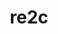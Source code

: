 ---
title: "re2c"
layout: cache
categories: [package, develop]
meta: {"compilers": ["apple-clang@16.0.0", "gcc@10.5.0", "gcc@11.1.0", "gcc@11.4.0", "gcc@12.3.0", "gcc@13.2.0", "gcc@13.3.0", "gcc@7.5.0", "intel-oneapi-compilers@2025.1.0"], "num_specs": 298, "num_specs_by_stack": {"bootstrap-aarch64-darwin": 42, "bootstrap-x86_64-linux-gnu": 60, "data-vis-sdk": 8, "developer-tools-aarch64-linux-gnu": 8, "developer-tools-darwin": 7, "developer-tools-x86_64_v3-linux-gnu": 8, "e4s": 38, "e4s-neoverse-v2": 32, "e4s-oneapi": 30, "e4s-rocm-external": 16, "hep": 10, "ml-darwin-aarch64-mps": 28, "ml-linux-aarch64-cpu": 32, "ml-linux-aarch64-cuda": 32, "ml-linux-x86_64-cpu": 32, "ml-linux-x86_64-cuda": 32, "ml-linux-x86_64-rocm": 28, "radiuss": 24, "root": 298, "tutorial": 24}, "oss": ["centos7", "rhel8", "sequoia", "ubuntu18.04", "ubuntu20.04", "ubuntu22.04", "ubuntu24.04"], "platforms": ["darwin", "linux"], "stacks": ["bootstrap-aarch64-darwin", "bootstrap-x86_64-linux-gnu", "data-vis-sdk", "developer-tools-aarch64-linux-gnu", "developer-tools-darwin", "developer-tools-x86_64_v3-linux-gnu", "e4s", "e4s-neoverse-v2", "e4s-oneapi", "e4s-rocm-external", "hep", "ml-darwin-aarch64-mps", "ml-linux-aarch64-cpu", "ml-linux-aarch64-cuda", "ml-linux-x86_64-cpu", "ml-linux-x86_64-cuda", "ml-linux-x86_64-rocm", "radiuss", "root", "tutorial"], "targets": ["aarch64", "neoverse_v2", "x86_64_v3"], "versions": ["3.0", "3.1"]}
spec_details: [{"compiler": "gcc@13.2.0", "hash": "2ig7nybgs3i5b3iy5qzkdgdrfjknmfkw", "os": "ubuntu24.04", "platform": "linux", "size": "-", "stacks": ["ml-linux-aarch64-cpu", "ml-linux-aarch64-cuda", "root"], "target": "aarch64", "variants": ["build_system=autotools"], "versions": ["3.1"]}, {"compiler": "gcc@13.2.0", "hash": "2mdvxo3ejugnshzzj2mvopcylwqvsnjb", "os": "ubuntu24.04", "platform": "linux", "size": "-", "stacks": ["ml-linux-aarch64-cpu", "ml-linux-aarch64-cuda", "root"], "target": "aarch64", "variants": ["build_system=autotools"], "versions": ["3.1"]}, {"compiler": "gcc@13.2.0", "hash": "2s5tpjx5tih2qf6w53rrp7qdy3y6ptu5", "os": "ubuntu24.04", "platform": "linux", "size": "-", "stacks": ["bootstrap-x86_64-linux-gnu", "root"], "target": "x86_64_v3", "variants": ["build_system=autotools"], "versions": ["3.0"]}, {"compiler": "gcc@11.4.0", "hash": "2ub4x6lsb33v2n3okkwydmzzuqb2d5a2", "os": "ubuntu22.04", "platform": "linux", "size": "-", "stacks": ["e4s-neoverse-v2", "root"], "target": "neoverse_v2", "variants": ["build_system=autotools"], "versions": ["3.1"]}, {"compiler": "gcc@7.5.0", "hash": "2vxn7rng4bt3rrnn7szdowt3z4ojf6zg", "os": "ubuntu18.04", "platform": "linux", "size": "-", "stacks": ["radiuss", "root"], "target": "x86_64_v3", "variants": ["build_system=autotools"], "versions": ["3.1"]}, {"compiler": "gcc@13.2.0", "hash": "2yuxr7ymptl4pxlys27ptfg4c7j3tuog", "os": "ubuntu24.04", "platform": "linux", "size": "-", "stacks": ["ml-linux-aarch64-cpu", "ml-linux-aarch64-cuda", "root"], "target": "aarch64", "variants": ["build_system=autotools"], "versions": ["3.1"]}, {"compiler": "gcc@13.3.0", "hash": "32qa2vpt5liya54rqxim6cxy7abmgexp", "os": "rhel8", "platform": "linux", "size": "-", "stacks": ["developer-tools-aarch64-linux-gnu", "root"], "target": "aarch64", "variants": ["build_system=autotools"], "versions": ["3.1"]}, {"compiler": "intel-oneapi-compilers@2025.1.0", "hash": "3az6tg43sbyp5cp66zepj4mlkgmqxyvb", "os": "ubuntu22.04", "platform": "linux", "size": "-", "stacks": ["e4s-oneapi", "root"], "target": "x86_64_v3", "variants": ["build_system=autotools"], "versions": ["3.1"]}, {"compiler": "gcc@13.2.0", "hash": "3ekwpn3fse2p6g54c3teojbk66bczsxs", "os": "ubuntu24.04", "platform": "linux", "size": "-", "stacks": ["bootstrap-x86_64-linux-gnu", "ml-linux-x86_64-cpu", "ml-linux-x86_64-cuda", "ml-linux-x86_64-rocm", "root"], "target": "x86_64_v3", "variants": ["build_system=autotools"], "versions": ["3.1"]}, {"compiler": "gcc@13.2.0", "hash": "3henu3522wbzdqpfxaewol2ie5yuuba7", "os": "ubuntu24.04", "platform": "linux", "size": "-", "stacks": ["bootstrap-x86_64-linux-gnu", "ml-linux-x86_64-cpu", "ml-linux-x86_64-cuda", "ml-linux-x86_64-rocm", "root"], "target": "x86_64_v3", "variants": ["build_system=autotools"], "versions": ["3.1"]}, {"compiler": "apple-clang@16.0.0", "hash": "3hznyzon36a2pyjfeqdz6miccly3bzj5", "os": "sequoia", "platform": "darwin", "size": "-", "stacks": ["bootstrap-aarch64-darwin", "developer-tools-darwin", "ml-darwin-aarch64-mps", "root"], "target": "aarch64", "variants": ["build_system=autotools"], "versions": ["3.1"]}, {"compiler": "gcc@13.2.0", "hash": "3kb45y6b375b5ja5ybzlgf2fly4qveq6", "os": "ubuntu24.04", "platform": "linux", "size": "-", "stacks": ["ml-linux-aarch64-cpu", "ml-linux-aarch64-cuda", "root"], "target": "aarch64", "variants": ["build_system=autotools"], "versions": ["3.1"]}, {"compiler": "gcc@13.2.0", "hash": "3l53nfoz4meswp2iau6vpzar33tvrddr", "os": "ubuntu24.04", "platform": "linux", "size": "-", "stacks": ["bootstrap-x86_64-linux-gnu", "ml-linux-x86_64-cpu", "ml-linux-x86_64-cuda", "ml-linux-x86_64-rocm", "root"], "target": "x86_64_v3", "variants": ["build_system=autotools"], "versions": ["3.1"]}, {"compiler": "gcc@13.2.0", "hash": "3vx2wxlv2h7tgna2vnoxfrhqwbavvvj5", "os": "ubuntu24.04", "platform": "linux", "size": "-", "stacks": ["bootstrap-x86_64-linux-gnu", "root"], "target": "x86_64_v3", "variants": ["build_system=autotools"], "versions": ["3.1"]}, {"compiler": "gcc@13.2.0", "hash": "3vz6qiczxhqoz33iervtmeueeiw5tcwp", "os": "ubuntu24.04", "platform": "linux", "size": "-", "stacks": ["ml-linux-aarch64-cpu", "ml-linux-aarch64-cuda", "root"], "target": "aarch64", "variants": ["build_system=autotools"], "versions": ["3.1"]}, {"compiler": "gcc@13.2.0", "hash": "3zzsec5nwzu7ipljk7wesszefchn7laq", "os": "ubuntu24.04", "platform": "linux", "size": "-", "stacks": ["bootstrap-x86_64-linux-gnu", "ml-linux-x86_64-cpu", "ml-linux-x86_64-cuda", "ml-linux-x86_64-rocm", "root"], "target": "x86_64_v3", "variants": ["build_system=autotools"], "versions": ["3.1"]}, {"compiler": "gcc@11.4.0", "hash": "4ches2k3dmbpqk7sc3nzfctbyhbyk6kc", "os": "ubuntu22.04", "platform": "linux", "size": "-", "stacks": ["e4s", "e4s-rocm-external", "root", "tutorial"], "target": "x86_64_v3", "variants": ["build_system=autotools"], "versions": ["3.1"]}, {"compiler": "gcc@13.2.0", "hash": "4cyw6te6xevjodldl3s26tnay7j3eksp", "os": "ubuntu24.04", "platform": "linux", "size": "-", "stacks": ["bootstrap-x86_64-linux-gnu", "ml-linux-x86_64-cpu", "ml-linux-x86_64-cuda", "root"], "target": "x86_64_v3", "variants": ["build_system=autotools"], "versions": ["3.1"]}, {"compiler": "gcc@10.5.0", "hash": "4j3pm4swpe6vaew667qourrwiukkhsyk", "os": "centos7", "platform": "linux", "size": "-", "stacks": ["developer-tools-x86_64_v3-linux-gnu", "root"], "target": "x86_64_v3", "variants": ["build_system=autotools"], "versions": ["3.1"]}, {"compiler": "gcc@13.2.0", "hash": "4n3v6jitapo76yr4rx35u54woazxg3gp", "os": "ubuntu24.04", "platform": "linux", "size": "-", "stacks": ["bootstrap-x86_64-linux-gnu", "root"], "target": "x86_64_v3", "variants": ["build_system=autotools"], "versions": ["3.1"]}, {"compiler": "gcc@13.2.0", "hash": "4pstkl2qya3nm6ufjiqwyaehcgnykijc", "os": "ubuntu24.04", "platform": "linux", "size": "-", "stacks": ["ml-linux-aarch64-cpu", "ml-linux-aarch64-cuda", "root"], "target": "aarch64", "variants": ["build_system=autotools"], "versions": ["3.1"]}, {"compiler": "gcc@13.2.0", "hash": "4rlkptcs6vial3tnfxd5lyc6tclzxarc", "os": "ubuntu24.04", "platform": "linux", "size": "-", "stacks": ["bootstrap-x86_64-linux-gnu", "ml-linux-x86_64-cpu", "ml-linux-x86_64-cuda", "ml-linux-x86_64-rocm", "root"], "target": "x86_64_v3", "variants": ["build_system=autotools"], "versions": ["3.1"]}, {"compiler": "gcc@13.2.0", "hash": "4rmdxnbuuccvibhbr236kg4u5tevqy6s", "os": "ubuntu24.04", "platform": "linux", "size": "-", "stacks": ["bootstrap-x86_64-linux-gnu", "ml-linux-x86_64-cpu", "ml-linux-x86_64-cuda", "ml-linux-x86_64-rocm", "root"], "target": "x86_64_v3", "variants": ["build_system=autotools"], "versions": ["3.1"]}, {"compiler": "apple-clang@16.0.0", "hash": "4vyvgsm7u3ijznyj4zk5iyzanplhdicy", "os": "sequoia", "platform": "darwin", "size": "-", "stacks": ["bootstrap-aarch64-darwin", "ml-darwin-aarch64-mps", "root"], "target": "aarch64", "variants": ["build_system=autotools"], "versions": ["3.1"]}, {"compiler": "gcc@13.2.0", "hash": "4xl6bmrnarree6qik2cgvcumzify7mu5", "os": "ubuntu24.04", "platform": "linux", "size": "-", "stacks": ["bootstrap-x86_64-linux-gnu", "ml-linux-x86_64-cpu", "ml-linux-x86_64-cuda", "ml-linux-x86_64-rocm", "root"], "target": "x86_64_v3", "variants": ["build_system=autotools"], "versions": ["3.1"]}, {"compiler": "gcc@13.2.0", "hash": "52kgddrsrmyhli7ij4p7gaani7e5n7fg", "os": "ubuntu24.04", "platform": "linux", "size": "-", "stacks": ["bootstrap-x86_64-linux-gnu", "ml-linux-x86_64-cpu", "ml-linux-x86_64-cuda", "ml-linux-x86_64-rocm", "root"], "target": "x86_64_v3", "variants": ["build_system=autotools"], "versions": ["3.1"]}, {"compiler": "gcc@11.4.0", "hash": "52yufznvwydimsqayzpqivtmztmdqbq6", "os": "ubuntu22.04", "platform": "linux", "size": "-", "stacks": ["e4s-neoverse-v2", "root"], "target": "neoverse_v2", "variants": ["build_system=autotools"], "versions": ["3.1"]}, {"compiler": "gcc@7.5.0", "hash": "5a4k76pt6yvuuyceypbk7vdtfcmav4ch", "os": "ubuntu18.04", "platform": "linux", "size": "-", "stacks": ["radiuss", "root"], "target": "x86_64_v3", "variants": ["build_system=autotools"], "versions": ["3.1"]}, {"compiler": "gcc@13.2.0", "hash": "5clvctwbqvcphestp7g2efztuogvstyk", "os": "ubuntu24.04", "platform": "linux", "size": "-", "stacks": ["ml-linux-aarch64-cpu", "ml-linux-aarch64-cuda", "root"], "target": "aarch64", "variants": ["build_system=autotools"], "versions": ["3.1"]}, {"compiler": "gcc@11.4.0", "hash": "5gh7ow4zmzapb2romfyowc5i2tkwtzzn", "os": "ubuntu22.04", "platform": "linux", "size": "-", "stacks": ["e4s-neoverse-v2", "root"], "target": "neoverse_v2", "variants": ["build_system=autotools"], "versions": ["3.1"]}, {"compiler": "intel-oneapi-compilers@2025.1.0", "hash": "5kqnv7y5embdlcdlljwfrw3ghvjc5nuf", "os": "ubuntu22.04", "platform": "linux", "size": "-", "stacks": ["e4s-oneapi", "root"], "target": "x86_64_v3", "variants": ["build_system=autotools"], "versions": ["3.1"]}, {"compiler": "gcc@11.4.0", "hash": "5nysnmgivv4frcrmbkdkdqrfxgoqwbut", "os": "ubuntu22.04", "platform": "linux", "size": "-", "stacks": ["hep", "root"], "target": "x86_64_v3", "variants": ["build_system=autotools"], "versions": ["3.1"]}, {"compiler": "apple-clang@16.0.0", "hash": "5qb3ct7mtq3wf4gohq67xhcdt7hsqcjf", "os": "sequoia", "platform": "darwin", "size": "-", "stacks": ["bootstrap-aarch64-darwin", "developer-tools-darwin", "ml-darwin-aarch64-mps", "root"], "target": "aarch64", "variants": ["build_system=autotools"], "versions": ["3.1"]}, {"compiler": "gcc@7.5.0", "hash": "5qubhg6gv6itmv7upbrrowyjrytx5kdu", "os": "ubuntu18.04", "platform": "linux", "size": "-", "stacks": ["radiuss", "root"], "target": "x86_64_v3", "variants": ["build_system=autotools"], "versions": ["3.1"]}, {"compiler": "apple-clang@16.0.0", "hash": "63zbu3stetk7csu343s4g5ye3yy7ycl7", "os": "sequoia", "platform": "darwin", "size": "-", "stacks": ["bootstrap-aarch64-darwin", "root"], "target": "aarch64", "variants": ["build_system=autotools"], "versions": ["3.1"]}, {"compiler": "gcc@13.2.0", "hash": "6basjimytleromgpr4pr5zbetbyv5ti7", "os": "ubuntu24.04", "platform": "linux", "size": "-", "stacks": ["ml-linux-aarch64-cpu", "ml-linux-aarch64-cuda", "root"], "target": "aarch64", "variants": ["build_system=autotools"], "versions": ["3.1"]}, {"compiler": "gcc@13.2.0", "hash": "6bzcbl4376ntxgz2yvvvgcvnvzxavqiu", "os": "ubuntu24.04", "platform": "linux", "size": "-", "stacks": ["ml-linux-aarch64-cpu", "ml-linux-aarch64-cuda", "root"], "target": "aarch64", "variants": ["build_system=autotools"], "versions": ["3.1"]}, {"compiler": "apple-clang@16.0.0", "hash": "6j4w3ms2zgk3dxe776au5xuemofa43jg", "os": "sequoia", "platform": "darwin", "size": "-", "stacks": ["bootstrap-aarch64-darwin", "ml-darwin-aarch64-mps", "root"], "target": "aarch64", "variants": ["build_system=autotools"], "versions": ["3.1"]}, {"compiler": "gcc@13.2.0", "hash": "6k7rf7k4pvr575icfquxptyy3rmwrd4n", "os": "ubuntu24.04", "platform": "linux", "size": "-", "stacks": ["bootstrap-x86_64-linux-gnu", "root"], "target": "x86_64_v3", "variants": ["build_system=autotools"], "versions": ["3.1"]}, {"compiler": "gcc@11.4.0", "hash": "6o2gdomlc7c6wmswxxh2fdepscoi2zy3", "os": "ubuntu22.04", "platform": "linux", "size": "-", "stacks": ["e4s", "root"], "target": "x86_64_v3", "variants": ["build_system=autotools"], "versions": ["3.1"]}, {"compiler": "gcc@11.4.0", "hash": "6r4dfh3c7w3jvuq3hps2ernwdzcvbwlo", "os": "ubuntu22.04", "platform": "linux", "size": "-", "stacks": ["e4s", "e4s-rocm-external", "root", "tutorial"], "target": "x86_64_v3", "variants": ["build_system=autotools"], "versions": ["3.1"]}, {"compiler": "apple-clang@16.0.0", "hash": "6titp46c7ugxvv4z6vdqbm5oywreb6wl", "os": "sequoia", "platform": "darwin", "size": "-", "stacks": ["bootstrap-aarch64-darwin", "root"], "target": "aarch64", "variants": ["build_system=autotools"], "versions": ["3.1"]}, {"compiler": "gcc@11.1.0", "hash": "6w2l3faj3dqwcdhykuevb7gefhnxwy42", "os": "ubuntu20.04", "platform": "linux", "size": "-", "stacks": ["data-vis-sdk", "root"], "target": "x86_64_v3", "variants": ["build_system=autotools"], "versions": ["3.1"]}, {"compiler": "gcc@11.4.0", "hash": "735h25mue4xrgvgenxdlg4dra3b7zrh5", "os": "ubuntu22.04", "platform": "linux", "size": "-", "stacks": ["e4s", "root"], "target": "x86_64_v3", "variants": ["build_system=autotools"], "versions": ["3.1"]}, {"compiler": "gcc@13.2.0", "hash": "7e7uueph6dniiiccdrv5jjshqwtbqx4i", "os": "ubuntu24.04", "platform": "linux", "size": "-", "stacks": ["ml-linux-aarch64-cpu", "ml-linux-aarch64-cuda", "root"], "target": "aarch64", "variants": ["build_system=autotools"], "versions": ["3.1"]}, {"compiler": "gcc@13.2.0", "hash": "7gsaop4iifgtxkng5sbngtmr2o2tuioo", "os": "ubuntu24.04", "platform": "linux", "size": "-", "stacks": ["bootstrap-x86_64-linux-gnu", "root"], "target": "x86_64_v3", "variants": ["build_system=autotools"], "versions": ["3.1"]}, {"compiler": "gcc@7.5.0", "hash": "7hignpwx5gaygkk46aizvuqc2lqancrb", "os": "ubuntu18.04", "platform": "linux", "size": "-", "stacks": ["radiuss", "root"], "target": "x86_64_v3", "variants": ["build_system=autotools"], "versions": ["3.1"]}, {"compiler": "gcc@10.5.0", "hash": "7qi6waxijzlnnivpbqrwejnmvubjy6iv", "os": "centos7", "platform": "linux", "size": "-", "stacks": ["developer-tools-x86_64_v3-linux-gnu", "root"], "target": "x86_64_v3", "variants": ["build_system=autotools"], "versions": ["3.1"]}, {"compiler": "apple-clang@16.0.0", "hash": "7sp6mxyf52ccqt45nclerocwf4kcnke4", "os": "sequoia", "platform": "darwin", "size": "-", "stacks": ["bootstrap-aarch64-darwin", "ml-darwin-aarch64-mps", "root"], "target": "aarch64", "variants": ["build_system=autotools"], "versions": ["3.1"]}, {"compiler": "gcc@13.3.0", "hash": "7u7vxrxifqlow3zbryvj5lygz57cdfeh", "os": "rhel8", "platform": "linux", "size": "-", "stacks": ["developer-tools-aarch64-linux-gnu", "root"], "target": "aarch64", "variants": ["build_system=autotools"], "versions": ["3.1"]}, {"compiler": "apple-clang@16.0.0", "hash": "7uil4625hhgbkkyncfrgyvihrybdyofr", "os": "sequoia", "platform": "darwin", "size": "-", "stacks": ["bootstrap-aarch64-darwin", "root"], "target": "aarch64", "variants": ["build_system=autotools"], "versions": ["3.1"]}, {"compiler": "gcc@11.4.0", "hash": "7vwyh34vpxmbltmochzcq7eta5ww2gq4", "os": "ubuntu22.04", "platform": "linux", "size": "-", "stacks": ["hep", "root"], "target": "x86_64_v3", "variants": ["build_system=autotools"], "versions": ["3.1"]}, {"compiler": "apple-clang@16.0.0", "hash": "7xupd4g5zbfq6wd4oaqxj3u2agffigo3", "os": "sequoia", "platform": "darwin", "size": "-", "stacks": ["bootstrap-aarch64-darwin", "ml-darwin-aarch64-mps", "root"], "target": "aarch64", "variants": ["build_system=autotools"], "versions": ["3.1"]}, {"compiler": "gcc@12.3.0", "hash": "7ybgal2vrg67sgkxn3k4awnzalvkx26x", "os": "ubuntu22.04", "platform": "linux", "size": "-", "stacks": ["root", "tutorial"], "target": "x86_64_v3", "variants": ["build_system=autotools"], "versions": ["3.1"]}, {"compiler": "apple-clang@16.0.0", "hash": "a2dc26h4nat6hjm67e4jbbbhsxghua3l", "os": "sequoia", "platform": "darwin", "size": "-", "stacks": ["bootstrap-aarch64-darwin", "ml-darwin-aarch64-mps", "root"], "target": "aarch64", "variants": ["build_system=autotools"], "versions": ["3.1"]}, {"compiler": "gcc@11.4.0", "hash": "a7kwpxl4ptblp3jqv2sfqforcaz4z6mk", "os": "ubuntu22.04", "platform": "linux", "size": "-", "stacks": ["hep", "root"], "target": "x86_64_v3", "variants": ["build_system=autotools"], "versions": ["3.1"]}, {"compiler": "gcc@13.2.0", "hash": "aatray7fwf7pg3o35wp6lnshawszbot6", "os": "ubuntu24.04", "platform": "linux", "size": "-", "stacks": ["bootstrap-x86_64-linux-gnu", "ml-linux-x86_64-cpu", "ml-linux-x86_64-cuda", "ml-linux-x86_64-rocm", "root"], "target": "x86_64_v3", "variants": ["build_system=autotools"], "versions": ["3.1"]}, {"compiler": "gcc@11.1.0", "hash": "aeerhemueswi4if5ofev7cmffbkypyro", "os": "ubuntu20.04", "platform": "linux", "size": "-", "stacks": ["data-vis-sdk", "root"], "target": "x86_64_v3", "variants": ["build_system=autotools"], "versions": ["3.1"]}, {"compiler": "gcc@7.5.0", "hash": "aezjoewiacuedbsgzavbkztrg6kr3o3q", "os": "ubuntu18.04", "platform": "linux", "size": "-", "stacks": ["radiuss", "root"], "target": "x86_64_v3", "variants": ["build_system=autotools"], "versions": ["3.1"]}, {"compiler": "gcc@13.2.0", "hash": "ah4f4saabpmspu5ve2ainoi3vrmnv76o", "os": "ubuntu24.04", "platform": "linux", "size": "-", "stacks": ["bootstrap-x86_64-linux-gnu", "root"], "target": "x86_64_v3", "variants": ["build_system=autotools"], "versions": ["3.1"]}, {"compiler": "gcc@11.4.0", "hash": "ah6wcmk7zqjrci5xikrpknfh645fdnuq", "os": "ubuntu22.04", "platform": "linux", "size": "-", "stacks": ["e4s-neoverse-v2", "root"], "target": "neoverse_v2", "variants": ["build_system=autotools"], "versions": ["3.1"]}, {"compiler": "gcc@13.2.0", "hash": "aimadcdzgu3p2gh7dy5an2k72borga6v", "os": "ubuntu24.04", "platform": "linux", "size": "-", "stacks": ["bootstrap-x86_64-linux-gnu", "root"], "target": "x86_64_v3", "variants": ["build_system=autotools"], "versions": ["3.0"]}, {"compiler": "gcc@11.4.0", "hash": "ar6o3saseaj6atsnsdcbl3jjzrax34jf", "os": "ubuntu22.04", "platform": "linux", "size": "-", "stacks": ["e4s-neoverse-v2", "root"], "target": "neoverse_v2", "variants": ["build_system=autotools"], "versions": ["3.1"]}, {"compiler": "intel-oneapi-compilers@2025.1.0", "hash": "b23kdovisuvjh4kgozi7mgzopeykwc2h", "os": "ubuntu22.04", "platform": "linux", "size": "-", "stacks": ["e4s-oneapi", "root"], "target": "x86_64_v3", "variants": ["build_system=autotools"], "versions": ["3.1"]}, {"compiler": "gcc@7.5.0", "hash": "b23wlcjdegti4k7ibbwsjjgkbjhh5hmc", "os": "ubuntu18.04", "platform": "linux", "size": "-", "stacks": ["radiuss", "root"], "target": "x86_64_v3", "variants": ["build_system=autotools"], "versions": ["3.1"]}, {"compiler": "gcc@7.5.0", "hash": "b4c2fahqbzvjf6lj4xpdl6qfpydtfshy", "os": "ubuntu18.04", "platform": "linux", "size": "-", "stacks": ["radiuss", "root"], "target": "x86_64_v3", "variants": ["build_system=autotools"], "versions": ["3.1"]}, {"compiler": "gcc@11.4.0", "hash": "b4p65zjzbz3s6mp2elyhx33zgb2zznlc", "os": "ubuntu22.04", "platform": "linux", "size": "-", "stacks": ["e4s", "root"], "target": "x86_64_v3", "variants": ["build_system=autotools"], "versions": ["3.1"]}, {"compiler": "gcc@13.2.0", "hash": "bg2nxalnr65mpynv6c3dv4hi2cd4xnqu", "os": "ubuntu24.04", "platform": "linux", "size": "-", "stacks": ["ml-linux-aarch64-cpu", "ml-linux-aarch64-cuda", "root"], "target": "aarch64", "variants": ["build_system=autotools"], "versions": ["3.1"]}, {"compiler": "intel-oneapi-compilers@2025.1.0", "hash": "bkmq4xu62c237f746u2t7mcikywnijau", "os": "ubuntu22.04", "platform": "linux", "size": "-", "stacks": ["e4s-oneapi", "root"], "target": "x86_64_v3", "variants": ["build_system=autotools"], "versions": ["3.1"]}, {"compiler": "gcc@11.4.0", "hash": "bolb3pxdwfmuuxqzbo3tb245l5pzaj76", "os": "ubuntu22.04", "platform": "linux", "size": "-", "stacks": ["e4s-neoverse-v2", "root"], "target": "neoverse_v2", "variants": ["build_system=autotools"], "versions": ["3.1"]}, {"compiler": "intel-oneapi-compilers@2025.1.0", "hash": "br3owcknbnfeil7s5jhhqfv7t6maxzub", "os": "ubuntu22.04", "platform": "linux", "size": "-", "stacks": ["e4s-oneapi", "root"], "target": "x86_64_v3", "variants": ["build_system=autotools"], "versions": ["3.1"]}, {"compiler": "gcc@13.2.0", "hash": "brs2m3s6oemn3wimoiesxih72fqbadtz", "os": "ubuntu24.04", "platform": "linux", "size": "-", "stacks": ["bootstrap-x86_64-linux-gnu", "root"], "target": "x86_64_v3", "variants": ["build_system=autotools"], "versions": ["3.1"]}, {"compiler": "gcc@11.4.0", "hash": "bsowxdvndomobbizs3czh4mjqzzrm42f", "os": "ubuntu22.04", "platform": "linux", "size": "-", "stacks": ["e4s", "root"], "target": "x86_64_v3", "variants": ["build_system=autotools"], "versions": ["3.1"]}, {"compiler": "gcc@11.4.0", "hash": "bwequjcf5zgpv7bfjkyjlkfh45aszlox", "os": "ubuntu22.04", "platform": "linux", "size": "-", "stacks": ["e4s", "root"], "target": "x86_64_v3", "variants": ["build_system=autotools"], "versions": ["3.1"]}, {"compiler": "apple-clang@16.0.0", "hash": "bzxyuvusd7664jwrjqtclowkzyfwdklx", "os": "sequoia", "platform": "darwin", "size": "-", "stacks": ["bootstrap-aarch64-darwin", "ml-darwin-aarch64-mps", "root"], "target": "aarch64", "variants": ["build_system=autotools"], "versions": ["3.1"]}, {"compiler": "gcc@13.2.0", "hash": "c4ge6uiq7bdz6vqpplogqkoqjmspo4ow", "os": "ubuntu24.04", "platform": "linux", "size": "-", "stacks": ["bootstrap-x86_64-linux-gnu", "ml-linux-x86_64-cpu", "ml-linux-x86_64-cuda", "root"], "target": "x86_64_v3", "variants": ["build_system=autotools"], "versions": ["3.1"]}, {"compiler": "gcc@13.2.0", "hash": "cayxu6iwxqgzryjqgzm6fmtf4hd4oufm", "os": "ubuntu24.04", "platform": "linux", "size": "-", "stacks": ["bootstrap-x86_64-linux-gnu", "root"], "target": "x86_64_v3", "variants": ["build_system=autotools"], "versions": ["3.1"]}, {"compiler": "gcc@13.2.0", "hash": "cdyzrnrtw3p5krt2xwghmu4q5txzswe6", "os": "ubuntu24.04", "platform": "linux", "size": "-", "stacks": ["bootstrap-x86_64-linux-gnu", "root"], "target": "x86_64_v3", "variants": ["build_system=autotools"], "versions": ["3.1"]}, {"compiler": "apple-clang@16.0.0", "hash": "cjfnopq2gkcyt7ehppqdamoskj4i3si4", "os": "sequoia", "platform": "darwin", "size": "-", "stacks": ["bootstrap-aarch64-darwin", "ml-darwin-aarch64-mps", "root"], "target": "aarch64", "variants": ["build_system=autotools"], "versions": ["3.1"]}, {"compiler": "gcc@13.2.0", "hash": "cnzozp73xfc6pqaldoxlsrifi4qxxj5z", "os": "ubuntu24.04", "platform": "linux", "size": "-", "stacks": ["ml-linux-aarch64-cpu", "ml-linux-aarch64-cuda", "root"], "target": "aarch64", "variants": ["build_system=autotools"], "versions": ["3.1"]}, {"compiler": "gcc@11.4.0", "hash": "cooeevpcjir46yvkcaod4ik2hf7vmhqq", "os": "ubuntu22.04", "platform": "linux", "size": "-", "stacks": ["e4s-neoverse-v2", "root"], "target": "neoverse_v2", "variants": ["build_system=autotools"], "versions": ["3.1"]}, {"compiler": "gcc@13.3.0", "hash": "cpgjwdzptig4vwwj4wksn7bruztfgnfh", "os": "rhel8", "platform": "linux", "size": "-", "stacks": ["developer-tools-aarch64-linux-gnu", "root"], "target": "aarch64", "variants": ["build_system=autotools"], "versions": ["3.1"]}, {"compiler": "gcc@11.4.0", "hash": "cphxegrkvpy44hib7zszbpcdfbdyv6ac", "os": "ubuntu22.04", "platform": "linux", "size": "-", "stacks": ["e4s", "root"], "target": "x86_64_v3", "variants": ["build_system=autotools"], "versions": ["3.1"]}, {"compiler": "gcc@11.1.0", "hash": "d3xc2vidby3rgos2sz666fuktdtzwdba", "os": "ubuntu20.04", "platform": "linux", "size": "-", "stacks": ["data-vis-sdk", "root"], "target": "x86_64_v3", "variants": ["build_system=autotools"], "versions": ["3.1"]}, {"compiler": "gcc@12.3.0", "hash": "d4k6k3q6tvx3kvlymdbxwjxymseumas2", "os": "ubuntu22.04", "platform": "linux", "size": "-", "stacks": ["root", "tutorial"], "target": "x86_64_v3", "variants": ["build_system=autotools"], "versions": ["3.1"]}, {"compiler": "gcc@13.2.0", "hash": "dcgcenpajftb6yasmccqvp55osgzd4xn", "os": "ubuntu24.04", "platform": "linux", "size": "-", "stacks": ["ml-linux-aarch64-cpu", "ml-linux-aarch64-cuda", "root"], "target": "aarch64", "variants": ["build_system=autotools"], "versions": ["3.1"]}, {"compiler": "gcc@13.2.0", "hash": "dffpqzc346rltugwggkexqyu3zk6kffy", "os": "ubuntu24.04", "platform": "linux", "size": "-", "stacks": ["bootstrap-x86_64-linux-gnu", "root"], "target": "x86_64_v3", "variants": ["build_system=autotools"], "versions": ["3.0"]}, {"compiler": "gcc@11.4.0", "hash": "douu7sm6lycgrh5vtkxwigoa6cfschzr", "os": "ubuntu22.04", "platform": "linux", "size": "-", "stacks": ["e4s", "e4s-rocm-external", "root", "tutorial"], "target": "x86_64_v3", "variants": ["build_system=autotools"], "versions": ["3.1"]}, {"compiler": "gcc@13.2.0", "hash": "dza536etzzpgjz3ntg2z7vtvc7k2nzhr", "os": "ubuntu24.04", "platform": "linux", "size": "-", "stacks": ["bootstrap-x86_64-linux-gnu", "root"], "target": "x86_64_v3", "variants": ["build_system=autotools"], "versions": ["3.1"]}, {"compiler": "apple-clang@16.0.0", "hash": "e7umsd6vjw3f26thjygvx23w34nxb4md", "os": "sequoia", "platform": "darwin", "size": "-", "stacks": ["bootstrap-aarch64-darwin", "developer-tools-darwin", "ml-darwin-aarch64-mps", "root"], "target": "aarch64", "variants": ["build_system=autotools"], "versions": ["3.1"]}, {"compiler": "gcc@12.3.0", "hash": "ebgdfbg2z3nyyzzfrpshsa3of7anvdgl", "os": "ubuntu22.04", "platform": "linux", "size": "-", "stacks": ["root", "tutorial"], "target": "x86_64_v3", "variants": ["build_system=autotools"], "versions": ["3.1"]}, {"compiler": "apple-clang@16.0.0", "hash": "ed3t2phmurkiuisa2ogc4pzmltp2lagt", "os": "sequoia", "platform": "darwin", "size": "-", "stacks": ["bootstrap-aarch64-darwin", "ml-darwin-aarch64-mps", "root"], "target": "aarch64", "variants": ["build_system=autotools"], "versions": ["3.1"]}, {"compiler": "gcc@11.4.0", "hash": "eedhhvag2lzt3h3uwdlzqhkvouf7eynq", "os": "ubuntu22.04", "platform": "linux", "size": "-", "stacks": ["e4s", "e4s-rocm-external", "root", "tutorial"], "target": "x86_64_v3", "variants": ["build_system=autotools"], "versions": ["3.1"]}, {"compiler": "gcc@13.2.0", "hash": "eh5kgvu2gbrdcnqtkm6xe7eatuejocur", "os": "ubuntu24.04", "platform": "linux", "size": "-", "stacks": ["bootstrap-x86_64-linux-gnu", "ml-linux-x86_64-cpu", "ml-linux-x86_64-cuda", "root"], "target": "x86_64_v3", "variants": ["build_system=autotools"], "versions": ["3.1"]}, {"compiler": "gcc@13.2.0", "hash": "eiocqr7pzkpxntmo67dwjrbxb7iu46gn", "os": "ubuntu24.04", "platform": "linux", "size": "-", "stacks": ["ml-linux-aarch64-cpu", "ml-linux-aarch64-cuda", "root"], "target": "aarch64", "variants": ["build_system=autotools"], "versions": ["3.1"]}, {"compiler": "gcc@13.2.0", "hash": "eksq5nc2nshcg4n6d5akqvp5jo4mux4w", "os": "ubuntu24.04", "platform": "linux", "size": "-", "stacks": ["bootstrap-x86_64-linux-gnu", "ml-linux-x86_64-cpu", "ml-linux-x86_64-cuda", "ml-linux-x86_64-rocm", "root"], "target": "x86_64_v3", "variants": ["build_system=autotools"], "versions": ["3.1"]}, {"compiler": "gcc@11.4.0", "hash": "etujral5dex37am4otg25tt3eqt4zq3y", "os": "ubuntu22.04", "platform": "linux", "size": "-", "stacks": ["e4s-neoverse-v2", "root"], "target": "neoverse_v2", "variants": ["build_system=autotools"], "versions": ["3.1"]}, {"compiler": "gcc@10.5.0", "hash": "evisalcnv52ahkxxw3l6lzlgdiy4citq", "os": "centos7", "platform": "linux", "size": "-", "stacks": ["developer-tools-x86_64_v3-linux-gnu", "root"], "target": "x86_64_v3", "variants": ["build_system=autotools"], "versions": ["3.1"]}, {"compiler": "gcc@11.4.0", "hash": "ezcadozsb6n364bnmt7cswyt2qliqeyo", "os": "ubuntu22.04", "platform": "linux", "size": "-", "stacks": ["e4s-neoverse-v2", "root"], "target": "neoverse_v2", "variants": ["build_system=autotools"], "versions": ["3.1"]}, {"compiler": "gcc@11.4.0", "hash": "f4ggjtwg6xiepklswyvvcqjt5slnmqxd", "os": "ubuntu22.04", "platform": "linux", "size": "-", "stacks": ["e4s-neoverse-v2", "root"], "target": "neoverse_v2", "variants": ["build_system=autotools"], "versions": ["3.1"]}, {"compiler": "gcc@13.2.0", "hash": "faavlvwwwe4quoslwolme5pf5wuatfz3", "os": "ubuntu24.04", "platform": "linux", "size": "-", "stacks": ["ml-linux-aarch64-cpu", "ml-linux-aarch64-cuda", "root"], "target": "aarch64", "variants": ["build_system=autotools"], "versions": ["3.1"]}, {"compiler": "gcc@11.4.0", "hash": "fbpykkeannjlvquctoh5mac4nlpwhnwk", "os": "ubuntu22.04", "platform": "linux", "size": "-", "stacks": ["e4s-neoverse-v2", "root"], "target": "neoverse_v2", "variants": ["build_system=autotools"], "versions": ["3.1"]}, {"compiler": "gcc@12.3.0", "hash": "fcwphzkwtg333uzbxauowryvzfuwbtte", "os": "ubuntu22.04", "platform": "linux", "size": "-", "stacks": ["root", "tutorial"], "target": "x86_64_v3", "variants": ["build_system=autotools"], "versions": ["3.1"]}, {"compiler": "gcc@13.2.0", "hash": "fg6iumrrlqdrabzhgaoe2q6hegfo57dv", "os": "ubuntu24.04", "platform": "linux", "size": "-", "stacks": ["bootstrap-x86_64-linux-gnu", "ml-linux-x86_64-cpu", "ml-linux-x86_64-cuda", "ml-linux-x86_64-rocm", "root"], "target": "x86_64_v3", "variants": ["build_system=autotools"], "versions": ["3.1"]}, {"compiler": "gcc@11.4.0", "hash": "fgjystbt42uxufdu5ip3d3wg3evm54zv", "os": "ubuntu22.04", "platform": "linux", "size": "-", "stacks": ["e4s-neoverse-v2", "root"], "target": "neoverse_v2", "variants": ["build_system=autotools"], "versions": ["3.1"]}, {"compiler": "gcc@11.4.0", "hash": "fgym73mniqyrgk2edjzqmztzyu6tirib", "os": "ubuntu22.04", "platform": "linux", "size": "-", "stacks": ["e4s-neoverse-v2", "root"], "target": "neoverse_v2", "variants": ["build_system=autotools"], "versions": ["3.1"]}, {"compiler": "gcc@11.4.0", "hash": "fiqzg63xfw5kmddsnsh4qcbhvihdhwxj", "os": "ubuntu22.04", "platform": "linux", "size": "-", "stacks": ["e4s", "root"], "target": "x86_64_v3", "variants": ["build_system=autotools"], "versions": ["3.1"]}, {"compiler": "gcc@13.2.0", "hash": "fnlwqtquyfjntrov5umpznermkyo3j5w", "os": "ubuntu24.04", "platform": "linux", "size": "-", "stacks": ["bootstrap-x86_64-linux-gnu", "ml-linux-x86_64-cpu", "ml-linux-x86_64-cuda", "ml-linux-x86_64-rocm", "root"], "target": "x86_64_v3", "variants": ["build_system=autotools"], "versions": ["3.1"]}, {"compiler": "gcc@13.2.0", "hash": "fnpxo2fv6lqgtw337syv5ezqknwvcs46", "os": "ubuntu24.04", "platform": "linux", "size": "-", "stacks": ["ml-linux-aarch64-cpu", "ml-linux-aarch64-cuda", "root"], "target": "aarch64", "variants": ["build_system=autotools"], "versions": ["3.1"]}, {"compiler": "gcc@13.3.0", "hash": "fqfefb7rp6ldagngb47homynk6spckdp", "os": "rhel8", "platform": "linux", "size": "-", "stacks": ["developer-tools-aarch64-linux-gnu", "root"], "target": "aarch64", "variants": ["build_system=autotools"], "versions": ["3.1"]}, {"compiler": "intel-oneapi-compilers@2025.1.0", "hash": "fuqkqc4xrlr3padpk6veevpztrxwoyja", "os": "ubuntu22.04", "platform": "linux", "size": "-", "stacks": ["e4s-oneapi", "root"], "target": "x86_64_v3", "variants": ["build_system=autotools"], "versions": ["3.1"]}, {"compiler": "gcc@13.2.0", "hash": "fvbk5etqqkiimv3jrjkbxujast5o4mcc", "os": "ubuntu24.04", "platform": "linux", "size": "-", "stacks": ["bootstrap-x86_64-linux-gnu", "root"], "target": "x86_64_v3", "variants": ["build_system=autotools"], "versions": ["3.1"]}, {"compiler": "intel-oneapi-compilers@2025.1.0", "hash": "fvgt2yl2m2hlrwk7vijxjpi6wsroh6wz", "os": "ubuntu22.04", "platform": "linux", "size": "-", "stacks": ["e4s-oneapi", "root"], "target": "x86_64_v3", "variants": ["build_system=autotools"], "versions": ["3.1"]}, {"compiler": "intel-oneapi-compilers@2025.1.0", "hash": "fyas6qstrogt3xmlv4wj6h2gkzcm5qr3", "os": "ubuntu22.04", "platform": "linux", "size": "-", "stacks": ["e4s-oneapi", "root"], "target": "x86_64_v3", "variants": ["build_system=autotools"], "versions": ["3.1"]}, {"compiler": "gcc@13.2.0", "hash": "g2ogqcelhgvapqb7sgh22txc2ckanjrn", "os": "ubuntu24.04", "platform": "linux", "size": "-", "stacks": ["bootstrap-x86_64-linux-gnu", "ml-linux-x86_64-cpu", "ml-linux-x86_64-cuda", "ml-linux-x86_64-rocm", "root"], "target": "x86_64_v3", "variants": ["build_system=autotools"], "versions": ["3.1"]}, {"compiler": "intel-oneapi-compilers@2025.1.0", "hash": "g64fhxyksf73rzl56mto3doiqdd6pims", "os": "ubuntu22.04", "platform": "linux", "size": "-", "stacks": ["e4s-oneapi", "root"], "target": "x86_64_v3", "variants": ["build_system=autotools"], "versions": ["3.1"]}, {"compiler": "gcc@13.2.0", "hash": "g65sb4d6l57hqmkmn5epuzte5qxuagor", "os": "ubuntu24.04", "platform": "linux", "size": "-", "stacks": ["bootstrap-x86_64-linux-gnu", "root"], "target": "x86_64_v3", "variants": ["build_system=autotools"], "versions": ["3.1"]}, {"compiler": "gcc@13.3.0", "hash": "g7o6xfw72ts44d4bs4rrxaxbnc3cdvcw", "os": "rhel8", "platform": "linux", "size": "-", "stacks": ["developer-tools-aarch64-linux-gnu", "root"], "target": "aarch64", "variants": ["build_system=autotools"], "versions": ["3.1"]}, {"compiler": "apple-clang@16.0.0", "hash": "gb2rf5g4s7qyojyprvzmeaodddee3egn", "os": "sequoia", "platform": "darwin", "size": "-", "stacks": ["bootstrap-aarch64-darwin", "ml-darwin-aarch64-mps", "root"], "target": "aarch64", "variants": ["build_system=autotools"], "versions": ["3.1"]}, {"compiler": "gcc@11.1.0", "hash": "gday5bkrkwymx4y6vqvaxtsosusims2h", "os": "ubuntu20.04", "platform": "linux", "size": "-", "stacks": ["data-vis-sdk", "root"], "target": "x86_64_v3", "variants": ["build_system=autotools"], "versions": ["3.1"]}, {"compiler": "gcc@13.2.0", "hash": "gej3tzcr7uvevb2r77dosmlthl6u2zh2", "os": "ubuntu24.04", "platform": "linux", "size": "-", "stacks": ["bootstrap-x86_64-linux-gnu", "root"], "target": "x86_64_v3", "variants": ["build_system=autotools"], "versions": ["3.1"]}, {"compiler": "gcc@13.2.0", "hash": "gohd6dr4ygrbkbswlh4qbn22dtvsabad", "os": "ubuntu24.04", "platform": "linux", "size": "-", "stacks": ["ml-linux-aarch64-cpu", "ml-linux-aarch64-cuda", "root"], "target": "aarch64", "variants": ["build_system=autotools"], "versions": ["3.1"]}, {"compiler": "gcc@13.2.0", "hash": "gqlstlopvodbsjhh7ajhwwost55zv7jx", "os": "ubuntu24.04", "platform": "linux", "size": "-", "stacks": ["bootstrap-x86_64-linux-gnu", "ml-linux-x86_64-cpu", "ml-linux-x86_64-cuda", "ml-linux-x86_64-rocm", "root"], "target": "x86_64_v3", "variants": ["build_system=autotools"], "versions": ["3.1"]}, {"compiler": "gcc@13.2.0", "hash": "gri7qp3qrqdbummfvojec6suax5urcit", "os": "ubuntu24.04", "platform": "linux", "size": "-", "stacks": ["bootstrap-x86_64-linux-gnu", "root"], "target": "x86_64_v3", "variants": ["build_system=autotools"], "versions": ["3.1"]}, {"compiler": "gcc@13.2.0", "hash": "gwo4743wcqujdkenq3n5es3fjhlv7tis", "os": "ubuntu24.04", "platform": "linux", "size": "-", "stacks": ["bootstrap-x86_64-linux-gnu", "root"], "target": "x86_64_v3", "variants": ["build_system=autotools"], "versions": ["3.1"]}, {"compiler": "gcc@13.2.0", "hash": "gxqdryvxw5lnhyr3fpkekjnjszutzrax", "os": "ubuntu24.04", "platform": "linux", "size": "-", "stacks": ["ml-linux-aarch64-cpu", "ml-linux-aarch64-cuda", "root"], "target": "aarch64", "variants": ["build_system=autotools"], "versions": ["3.1"]}, {"compiler": "gcc@13.2.0", "hash": "gzsrgbe6uomo6uryu5yesli37gu4lafu", "os": "ubuntu24.04", "platform": "linux", "size": "-", "stacks": ["bootstrap-x86_64-linux-gnu", "ml-linux-x86_64-cpu", "ml-linux-x86_64-cuda", "ml-linux-x86_64-rocm", "root"], "target": "x86_64_v3", "variants": ["build_system=autotools"], "versions": ["3.1"]}, {"compiler": "gcc@11.4.0", "hash": "hciunrkjhet7hajhj2vpyv6fjn62p5ek", "os": "ubuntu22.04", "platform": "linux", "size": "-", "stacks": ["e4s-neoverse-v2", "root"], "target": "neoverse_v2", "variants": ["build_system=autotools"], "versions": ["3.1"]}, {"compiler": "gcc@13.3.0", "hash": "hd3uwei5v2pxkl5bufbd5ykdlzizfxgs", "os": "rhel8", "platform": "linux", "size": "-", "stacks": ["developer-tools-aarch64-linux-gnu", "root"], "target": "aarch64", "variants": ["build_system=autotools"], "versions": ["3.1"]}, {"compiler": "gcc@10.5.0", "hash": "hg3ijbjdva7pooda4uq5qr67eag3xb5w", "os": "centos7", "platform": "linux", "size": "-", "stacks": ["developer-tools-x86_64_v3-linux-gnu", "root"], "target": "x86_64_v3", "variants": ["build_system=autotools"], "versions": ["3.1"]}, {"compiler": "intel-oneapi-compilers@2025.1.0", "hash": "hgom4os5uffmfcnhvtplt6jawwvxugon", "os": "ubuntu22.04", "platform": "linux", "size": "-", "stacks": ["e4s-oneapi", "root"], "target": "x86_64_v3", "variants": ["build_system=autotools"], "versions": ["3.1"]}, {"compiler": "gcc@11.4.0", "hash": "hjc57t2ufp6o42hnybouxldxvpwkms4c", "os": "ubuntu22.04", "platform": "linux", "size": "-", "stacks": ["e4s-neoverse-v2", "root"], "target": "neoverse_v2", "variants": ["build_system=autotools"], "versions": ["3.1"]}, {"compiler": "gcc@13.2.0", "hash": "hkyntcrqpj3wn52xplypeklfabhiig5m", "os": "ubuntu24.04", "platform": "linux", "size": "-", "stacks": ["bootstrap-x86_64-linux-gnu", "ml-linux-x86_64-cpu", "ml-linux-x86_64-cuda", "ml-linux-x86_64-rocm", "root"], "target": "x86_64_v3", "variants": ["build_system=autotools"], "versions": ["3.1"]}, {"compiler": "intel-oneapi-compilers@2025.1.0", "hash": "hlktmenwvhpuwy3xcs3pitp5opgra2su", "os": "ubuntu22.04", "platform": "linux", "size": "-", "stacks": ["e4s-oneapi", "root"], "target": "x86_64_v3", "variants": ["build_system=autotools"], "versions": ["3.1"]}, {"compiler": "gcc@11.4.0", "hash": "hmuuated6lookmsjwhahv4oapsbit5du", "os": "ubuntu22.04", "platform": "linux", "size": "-", "stacks": ["e4s", "e4s-rocm-external", "hep", "root", "tutorial"], "target": "x86_64_v3", "variants": ["build_system=autotools"], "versions": ["3.1"]}, {"compiler": "gcc@13.2.0", "hash": "hqajlmcohxrdipm3zieibb5g5t2xykis", "os": "ubuntu24.04", "platform": "linux", "size": "-", "stacks": ["ml-linux-aarch64-cpu", "ml-linux-aarch64-cuda", "root"], "target": "aarch64", "variants": ["build_system=autotools"], "versions": ["3.1"]}, {"compiler": "gcc@11.4.0", "hash": "huzvfr6vhmgqpfyi3ieskffj7yy4tbyw", "os": "ubuntu22.04", "platform": "linux", "size": "-", "stacks": ["e4s", "e4s-rocm-external", "root", "tutorial"], "target": "x86_64_v3", "variants": ["build_system=autotools"], "versions": ["3.1"]}, {"compiler": "apple-clang@16.0.0", "hash": "hxdcf2gos7d5lbeuewc2e74buoiaeypv", "os": "sequoia", "platform": "darwin", "size": "-", "stacks": ["bootstrap-aarch64-darwin", "root"], "target": "aarch64", "variants": ["build_system=autotools"], "versions": ["3.1"]}, {"compiler": "intel-oneapi-compilers@2025.1.0", "hash": "hxfpctggibwmpfcgd3c77ftdvthnoogs", "os": "ubuntu22.04", "platform": "linux", "size": "-", "stacks": ["e4s-oneapi", "root"], "target": "x86_64_v3", "variants": ["build_system=autotools"], "versions": ["3.1"]}, {"compiler": "apple-clang@16.0.0", "hash": "hxls7xd2xqcovx6h66ydr5o32tdpmcnk", "os": "sequoia", "platform": "darwin", "size": "-", "stacks": ["bootstrap-aarch64-darwin", "ml-darwin-aarch64-mps", "root"], "target": "aarch64", "variants": ["build_system=autotools"], "versions": ["3.1"]}, {"compiler": "gcc@13.2.0", "hash": "hxvttmi6fvc6in6iwjxcu5qs2hwy5ucr", "os": "ubuntu24.04", "platform": "linux", "size": "-", "stacks": ["ml-linux-aarch64-cpu", "ml-linux-aarch64-cuda", "root"], "target": "aarch64", "variants": ["build_system=autotools"], "versions": ["3.1"]}, {"compiler": "apple-clang@16.0.0", "hash": "i2ix7xzqmlgtdrxnbmn3dob5tweqrwtb", "os": "sequoia", "platform": "darwin", "size": "-", "stacks": ["bootstrap-aarch64-darwin", "ml-darwin-aarch64-mps", "root"], "target": "aarch64", "variants": ["build_system=autotools"], "versions": ["3.1"]}, {"compiler": "gcc@12.3.0", "hash": "i66vuytcjjzqc54y6hkxwnaz7b5q3ld5", "os": "ubuntu22.04", "platform": "linux", "size": "-", "stacks": ["root", "tutorial"], "target": "x86_64_v3", "variants": ["build_system=autotools"], "versions": ["3.1"]}, {"compiler": "gcc@11.4.0", "hash": "iatv3swrmhf2huhqq3pmqd24czq7pbcq", "os": "ubuntu22.04", "platform": "linux", "size": "-", "stacks": ["e4s", "root"], "target": "x86_64_v3", "variants": ["build_system=autotools"], "versions": ["3.1"]}, {"compiler": "apple-clang@16.0.0", "hash": "ibg766tgcgtetnlsbgzwy2gfvit4brr2", "os": "sequoia", "platform": "darwin", "size": "-", "stacks": ["bootstrap-aarch64-darwin", "ml-darwin-aarch64-mps", "root"], "target": "aarch64", "variants": ["build_system=autotools"], "versions": ["3.1"]}, {"compiler": "intel-oneapi-compilers@2025.1.0", "hash": "iqpyiekf2vialj5hrlb3nwrtm6ocjbju", "os": "ubuntu22.04", "platform": "linux", "size": "-", "stacks": ["e4s-oneapi", "root"], "target": "x86_64_v3", "variants": ["build_system=autotools"], "versions": ["3.1"]}, {"compiler": "gcc@11.4.0", "hash": "iwa2brabroxpaqqxikmmfwf6zf4cwhfl", "os": "ubuntu22.04", "platform": "linux", "size": "-", "stacks": ["e4s-neoverse-v2", "root"], "target": "neoverse_v2", "variants": ["build_system=autotools"], "versions": ["3.1"]}, {"compiler": "apple-clang@16.0.0", "hash": "iwq6nv2qccfdgin4kkourhgro2u7bwii", "os": "sequoia", "platform": "darwin", "size": "-", "stacks": ["bootstrap-aarch64-darwin", "ml-darwin-aarch64-mps", "root"], "target": "aarch64", "variants": ["build_system=autotools"], "versions": ["3.1"]}, {"compiler": "gcc@13.2.0", "hash": "izclwvnhamvp5hagtttrjkzab5tccgtm", "os": "ubuntu24.04", "platform": "linux", "size": "-", "stacks": ["bootstrap-x86_64-linux-gnu", "root"], "target": "x86_64_v3", "variants": ["build_system=autotools"], "versions": ["3.1"]}, {"compiler": "gcc@11.4.0", "hash": "izh7wakkn3l7uryq2oto25ci4vgoudfn", "os": "ubuntu22.04", "platform": "linux", "size": "-", "stacks": ["e4s-neoverse-v2", "root"], "target": "neoverse_v2", "variants": ["build_system=autotools"], "versions": ["3.1"]}, {"compiler": "intel-oneapi-compilers@2025.1.0", "hash": "j2funuu53l7ejbbz674yjn4oyr2jp3aj", "os": "ubuntu22.04", "platform": "linux", "size": "-", "stacks": ["e4s-oneapi", "root"], "target": "x86_64_v3", "variants": ["build_system=autotools"], "versions": ["3.1"]}, {"compiler": "apple-clang@16.0.0", "hash": "j3lz23l4irjnnd4p3i3zodx4psm7h2db", "os": "sequoia", "platform": "darwin", "size": "-", "stacks": ["bootstrap-aarch64-darwin", "root"], "target": "aarch64", "variants": ["build_system=autotools"], "versions": ["3.1"]}, {"compiler": "apple-clang@16.0.0", "hash": "jbdvikm225d5kut7ufqy5ee4iopwi4ez", "os": "sequoia", "platform": "darwin", "size": "-", "stacks": ["bootstrap-aarch64-darwin", "root"], "target": "aarch64", "variants": ["build_system=autotools"], "versions": ["3.1"]}, {"compiler": "gcc@11.4.0", "hash": "jdpftw3qif2epvkud2gq4ken72b3rp7e", "os": "ubuntu22.04", "platform": "linux", "size": "-", "stacks": ["e4s", "root"], "target": "x86_64_v3", "variants": ["build_system=autotools"], "versions": ["3.1"]}, {"compiler": "gcc@11.4.0", "hash": "jfxkoeprfodr42rocbplpiuy5tb46z5z", "os": "ubuntu22.04", "platform": "linux", "size": "-", "stacks": ["e4s-neoverse-v2", "root"], "target": "neoverse_v2", "variants": ["build_system=autotools"], "versions": ["3.1"]}, {"compiler": "gcc@13.2.0", "hash": "jkwy3cbixkeakbhsv2vy5zue2234lxtc", "os": "ubuntu24.04", "platform": "linux", "size": "-", "stacks": ["bootstrap-x86_64-linux-gnu", "root"], "target": "x86_64_v3", "variants": ["build_system=autotools"], "versions": ["3.1"]}, {"compiler": "gcc@10.5.0", "hash": "jlxt3ihh7aso3z5ptegnwn2ipjdzrhdj", "os": "centos7", "platform": "linux", "size": "-", "stacks": ["developer-tools-x86_64_v3-linux-gnu", "root"], "target": "x86_64_v3", "variants": ["build_system=autotools"], "versions": ["3.1"]}, {"compiler": "gcc@7.5.0", "hash": "jm42wbyo6vj5raxwcmjeqox7jtsbqnp5", "os": "ubuntu18.04", "platform": "linux", "size": "-", "stacks": ["radiuss", "root"], "target": "x86_64_v3", "variants": ["build_system=autotools"], "versions": ["3.1"]}, {"compiler": "intel-oneapi-compilers@2025.1.0", "hash": "jpbmtb6s7pmvm3ybchkiadjhbrnxmxdn", "os": "ubuntu22.04", "platform": "linux", "size": "-", "stacks": ["e4s-oneapi", "root"], "target": "x86_64_v3", "variants": ["build_system=autotools"], "versions": ["3.1"]}, {"compiler": "gcc@13.2.0", "hash": "jq2s57zwnyw274zudtw4vihkagreodqz", "os": "ubuntu24.04", "platform": "linux", "size": "-", "stacks": ["bootstrap-x86_64-linux-gnu", "root"], "target": "x86_64_v3", "variants": ["build_system=autotools"], "versions": ["3.1"]}, {"compiler": "gcc@11.4.0", "hash": "jq6m3g6uaeypqt7qx3if3rw72xqeqejt", "os": "ubuntu22.04", "platform": "linux", "size": "-", "stacks": ["hep", "root"], "target": "x86_64_v3", "variants": ["build_system=autotools"], "versions": ["3.1"]}, {"compiler": "gcc@7.5.0", "hash": "jzkqypkw4lzg7aivz4d4htkobrzna33z", "os": "ubuntu18.04", "platform": "linux", "size": "-", "stacks": ["radiuss", "root"], "target": "x86_64_v3", "variants": ["build_system=autotools"], "versions": ["3.1"]}, {"compiler": "gcc@13.2.0", "hash": "k4cyjlpyggu6dq4vcxffxlczxix4pgkt", "os": "ubuntu24.04", "platform": "linux", "size": "-", "stacks": ["bootstrap-x86_64-linux-gnu", "root"], "target": "x86_64_v3", "variants": ["build_system=autotools"], "versions": ["3.1"]}, {"compiler": "apple-clang@16.0.0", "hash": "kahrayr5mbyatldry3bwmb6uydigzdlz", "os": "sequoia", "platform": "darwin", "size": "-", "stacks": ["bootstrap-aarch64-darwin", "root"], "target": "aarch64", "variants": ["build_system=autotools"], "versions": ["3.1"]}, {"compiler": "gcc@11.4.0", "hash": "khhs2askaznub5zaeztcjatfkdj732yj", "os": "ubuntu22.04", "platform": "linux", "size": "-", "stacks": ["hep", "root"], "target": "x86_64_v3", "variants": ["build_system=autotools"], "versions": ["3.1"]}, {"compiler": "gcc@13.2.0", "hash": "khvnlk72tn4neoud57rgzoez5bpqc3ry", "os": "ubuntu24.04", "platform": "linux", "size": "-", "stacks": ["ml-linux-aarch64-cpu", "ml-linux-aarch64-cuda", "root"], "target": "aarch64", "variants": ["build_system=autotools"], "versions": ["3.1"]}, {"compiler": "gcc@11.4.0", "hash": "kpi6ajtraeutkq7gnyzrw6n3davapv4x", "os": "ubuntu22.04", "platform": "linux", "size": "-", "stacks": ["e4s", "e4s-rocm-external", "root", "tutorial"], "target": "x86_64_v3", "variants": ["build_system=autotools"], "versions": ["3.1"]}, {"compiler": "gcc@11.4.0", "hash": "ksmmxelcr556zebndjksmvlm4co6agrj", "os": "ubuntu22.04", "platform": "linux", "size": "-", "stacks": ["e4s-neoverse-v2", "root"], "target": "neoverse_v2", "variants": ["build_system=autotools"], "versions": ["3.1"]}, {"compiler": "gcc@11.4.0", "hash": "kxc7dj6dxnnjzxvia5ad2km4f5yowq5h", "os": "ubuntu22.04", "platform": "linux", "size": "-", "stacks": ["e4s", "root"], "target": "x86_64_v3", "variants": ["build_system=autotools"], "versions": ["3.1"]}, {"compiler": "apple-clang@16.0.0", "hash": "kxniulcftkh3kwgdudvzbfp6gxnwqz7k", "os": "sequoia", "platform": "darwin", "size": "-", "stacks": ["bootstrap-aarch64-darwin", "ml-darwin-aarch64-mps", "root"], "target": "aarch64", "variants": ["build_system=autotools"], "versions": ["3.1"]}, {"compiler": "gcc@11.4.0", "hash": "kxp7forogst4c74dzvojljykcleog2fh", "os": "ubuntu22.04", "platform": "linux", "size": "-", "stacks": ["e4s-neoverse-v2", "root"], "target": "neoverse_v2", "variants": ["build_system=autotools"], "versions": ["3.1"]}, {"compiler": "intel-oneapi-compilers@2025.1.0", "hash": "lejguogemmd4ay35ade227nxfie6zw6z", "os": "ubuntu22.04", "platform": "linux", "size": "-", "stacks": ["e4s-oneapi", "root"], "target": "x86_64_v3", "variants": ["build_system=autotools"], "versions": ["3.1"]}, {"compiler": "gcc@13.2.0", "hash": "lemhtqutlklzprgubtroqgjwezih7yuf", "os": "ubuntu24.04", "platform": "linux", "size": "-", "stacks": ["ml-linux-aarch64-cpu", "ml-linux-aarch64-cuda", "root"], "target": "aarch64", "variants": ["build_system=autotools"], "versions": ["3.1"]}, {"compiler": "gcc@11.4.0", "hash": "lilpz2w7e3xiinrjj6hvr4fvtajc436a", "os": "ubuntu22.04", "platform": "linux", "size": "-", "stacks": ["e4s", "root"], "target": "x86_64_v3", "variants": ["build_system=autotools"], "versions": ["3.1"]}, {"compiler": "gcc@7.5.0", "hash": "lp7q3e364uzswmuh52i4eup7wvvwsf3x", "os": "ubuntu18.04", "platform": "linux", "size": "-", "stacks": ["radiuss", "root"], "target": "x86_64_v3", "variants": ["build_system=autotools"], "versions": ["3.1"]}, {"compiler": "gcc@7.5.0", "hash": "lphfvgcva7pe7q5jlvlycx5s6oolx65s", "os": "ubuntu18.04", "platform": "linux", "size": "-", "stacks": ["radiuss", "root"], "target": "x86_64_v3", "variants": ["build_system=autotools"], "versions": ["3.1"]}, {"compiler": "gcc@13.2.0", "hash": "lphlexw7pesipj5fiku5bb4fmocm77cq", "os": "ubuntu24.04", "platform": "linux", "size": "-", "stacks": ["bootstrap-x86_64-linux-gnu", "ml-linux-x86_64-cpu", "ml-linux-x86_64-cuda", "ml-linux-x86_64-rocm", "root"], "target": "x86_64_v3", "variants": ["build_system=autotools"], "versions": ["3.1"]}, {"compiler": "apple-clang@16.0.0", "hash": "lrvheqos2cxopp4qepaw3z3udroouzdh", "os": "sequoia", "platform": "darwin", "size": "-", "stacks": ["bootstrap-aarch64-darwin", "ml-darwin-aarch64-mps", "root"], "target": "aarch64", "variants": ["build_system=autotools"], "versions": ["3.1"]}, {"compiler": "apple-clang@16.0.0", "hash": "lwzaled5hjijamdoa3qbnd5pfpig26zz", "os": "sequoia", "platform": "darwin", "size": "-", "stacks": ["bootstrap-aarch64-darwin", "ml-darwin-aarch64-mps", "root"], "target": "aarch64", "variants": ["build_system=autotools"], "versions": ["3.1"]}, {"compiler": "apple-clang@16.0.0", "hash": "lzjzpelswep4spsrcz7bxxe6aqeahorj", "os": "sequoia", "platform": "darwin", "size": "-", "stacks": ["bootstrap-aarch64-darwin", "root"], "target": "aarch64", "variants": ["build_system=autotools"], "versions": ["3.1"]}, {"compiler": "intel-oneapi-compilers@2025.1.0", "hash": "m7nq6otlmf72wqfb3trghq2aymywgyoe", "os": "ubuntu22.04", "platform": "linux", "size": "-", "stacks": ["e4s-oneapi", "root"], "target": "x86_64_v3", "variants": ["build_system=autotools"], "versions": ["3.1"]}, {"compiler": "gcc@13.2.0", "hash": "mbvcdn4ocfflaaozvsjgbumbatmtvopj", "os": "ubuntu24.04", "platform": "linux", "size": "-", "stacks": ["bootstrap-x86_64-linux-gnu", "ml-linux-x86_64-cpu", "ml-linux-x86_64-cuda", "ml-linux-x86_64-rocm", "root"], "target": "x86_64_v3", "variants": ["build_system=autotools"], "versions": ["3.1"]}, {"compiler": "gcc@11.4.0", "hash": "me5nghuw7vkzea5cr7xmylm76desad26", "os": "ubuntu22.04", "platform": "linux", "size": "-", "stacks": ["e4s-neoverse-v2", "root"], "target": "neoverse_v2", "variants": ["build_system=autotools"], "versions": ["3.1"]}, {"compiler": "gcc@12.3.0", "hash": "mf34mzpbwpbqk66s2cuvtbnzt4lzf3xl", "os": "ubuntu22.04", "platform": "linux", "size": "-", "stacks": ["root", "tutorial"], "target": "x86_64_v3", "variants": ["build_system=autotools"], "versions": ["3.1"]}, {"compiler": "gcc@13.2.0", "hash": "mgvpo6yj4yckbpdvhvqdiprqzhpraii2", "os": "ubuntu24.04", "platform": "linux", "size": "-", "stacks": ["ml-linux-aarch64-cpu", "ml-linux-aarch64-cuda", "root"], "target": "aarch64", "variants": ["build_system=autotools"], "versions": ["3.1"]}, {"compiler": "gcc@11.4.0", "hash": "molre3rfghfhfe2whfnebkngp5mlzpmz", "os": "ubuntu22.04", "platform": "linux", "size": "-", "stacks": ["e4s", "e4s-rocm-external", "root", "tutorial"], "target": "x86_64_v3", "variants": ["build_system=autotools"], "versions": ["3.1"]}, {"compiler": "gcc@13.2.0", "hash": "mui6hhsyu5j5qayd47lzaosatn5xvubz", "os": "ubuntu24.04", "platform": "linux", "size": "-", "stacks": ["bootstrap-x86_64-linux-gnu", "ml-linux-x86_64-cpu", "ml-linux-x86_64-cuda", "ml-linux-x86_64-rocm", "root"], "target": "x86_64_v3", "variants": ["build_system=autotools"], "versions": ["3.1"]}, {"compiler": "apple-clang@16.0.0", "hash": "mvcjssdcp7fccbpfnlufnbgf2e6eo6uo", "os": "sequoia", "platform": "darwin", "size": "-", "stacks": ["bootstrap-aarch64-darwin", "ml-darwin-aarch64-mps", "root"], "target": "aarch64", "variants": ["build_system=autotools"], "versions": ["3.1"]}, {"compiler": "gcc@11.4.0", "hash": "mvf4c42sbimcgbv5pitufljwehw4xkam", "os": "ubuntu22.04", "platform": "linux", "size": "-", "stacks": ["e4s", "e4s-rocm-external", "root", "tutorial"], "target": "x86_64_v3", "variants": ["build_system=autotools"], "versions": ["3.1"]}, {"compiler": "gcc@13.2.0", "hash": "n4q6qywkvek3sxfvudv3w4n6vlevapat", "os": "ubuntu24.04", "platform": "linux", "size": "-", "stacks": ["ml-linux-aarch64-cpu", "ml-linux-aarch64-cuda", "root"], "target": "aarch64", "variants": ["build_system=autotools"], "versions": ["3.1"]}, {"compiler": "gcc@7.5.0", "hash": "n7cxknfyrbaa2nmw7z5q46hul6iylqvm", "os": "ubuntu18.04", "platform": "linux", "size": "-", "stacks": ["radiuss", "root"], "target": "x86_64_v3", "variants": ["build_system=autotools"], "versions": ["3.1"]}, {"compiler": "gcc@13.2.0", "hash": "nbuudtw5pmmctv5kny22j4n4l46hojeq", "os": "ubuntu24.04", "platform": "linux", "size": "-", "stacks": ["bootstrap-x86_64-linux-gnu", "ml-linux-x86_64-cpu", "ml-linux-x86_64-cuda", "ml-linux-x86_64-rocm", "root"], "target": "x86_64_v3", "variants": ["build_system=autotools"], "versions": ["3.1"]}, {"compiler": "gcc@11.4.0", "hash": "nh7p5izz2irejdkfizt5nc4zfzxdwd6i", "os": "ubuntu22.04", "platform": "linux", "size": "-", "stacks": ["e4s-neoverse-v2", "root"], "target": "neoverse_v2", "variants": ["build_system=autotools"], "versions": ["3.1"]}, {"compiler": "intel-oneapi-compilers@2025.1.0", "hash": "ni7yt5chmao7auuk6hmbvde4hvmeccms", "os": "ubuntu22.04", "platform": "linux", "size": "-", "stacks": ["e4s-oneapi", "root"], "target": "x86_64_v3", "variants": ["build_system=autotools"], "versions": ["3.1"]}, {"compiler": "intel-oneapi-compilers@2025.1.0", "hash": "nm43rodyyvf5rfbk3xzg5zyiauejxzcg", "os": "ubuntu22.04", "platform": "linux", "size": "-", "stacks": ["e4s-oneapi", "root"], "target": "x86_64_v3", "variants": ["build_system=autotools"], "versions": ["3.1"]}, {"compiler": "apple-clang@16.0.0", "hash": "noe3xkqzb4c4q75icaqvptgto4vtpqxw", "os": "sequoia", "platform": "darwin", "size": "-", "stacks": ["bootstrap-aarch64-darwin", "ml-darwin-aarch64-mps", "root"], "target": "aarch64", "variants": ["build_system=autotools"], "versions": ["3.1"]}, {"compiler": "gcc@11.1.0", "hash": "nr2t6uzfp4p2pd4hzq2a22arlq5ixwku", "os": "ubuntu20.04", "platform": "linux", "size": "-", "stacks": ["data-vis-sdk", "root"], "target": "x86_64_v3", "variants": ["build_system=autotools"], "versions": ["3.1"]}, {"compiler": "gcc@13.2.0", "hash": "nugbhzkkitxw2kqshbqejvfseecfqinz", "os": "ubuntu24.04", "platform": "linux", "size": "-", "stacks": ["ml-linux-aarch64-cpu", "ml-linux-aarch64-cuda", "root"], "target": "aarch64", "variants": ["build_system=autotools"], "versions": ["3.1"]}, {"compiler": "gcc@11.4.0", "hash": "nwktyixemzedp52h3e3f3lbogyxwrrif", "os": "ubuntu22.04", "platform": "linux", "size": "-", "stacks": ["e4s", "root"], "target": "x86_64_v3", "variants": ["build_system=autotools"], "versions": ["3.1"]}, {"compiler": "intel-oneapi-compilers@2025.1.0", "hash": "nxepho3ichfql476thnftrko65vpblnc", "os": "ubuntu22.04", "platform": "linux", "size": "-", "stacks": ["e4s-oneapi", "root"], "target": "x86_64_v3", "variants": ["build_system=autotools"], "versions": ["3.1"]}, {"compiler": "apple-clang@16.0.0", "hash": "o2lpj2ejyvklyu4vpfhaw5xui5mepwat", "os": "sequoia", "platform": "darwin", "size": "-", "stacks": ["bootstrap-aarch64-darwin", "root"], "target": "aarch64", "variants": ["build_system=autotools"], "versions": ["3.1"]}, {"compiler": "gcc@13.2.0", "hash": "o3gwbf74ficnax6npiioagzzbecza6a6", "os": "ubuntu24.04", "platform": "linux", "size": "-", "stacks": ["ml-linux-aarch64-cpu", "ml-linux-aarch64-cuda", "root"], "target": "aarch64", "variants": ["build_system=autotools"], "versions": ["3.1"]}, {"compiler": "gcc@11.4.0", "hash": "objwequtovq2qvnrb7dtlbkznzjldvtz", "os": "ubuntu22.04", "platform": "linux", "size": "-", "stacks": ["e4s-neoverse-v2", "root"], "target": "neoverse_v2", "variants": ["build_system=autotools"], "versions": ["3.1"]}, {"compiler": "gcc@11.4.0", "hash": "oj2etspet4ejeyfdirufafwpfxedikk2", "os": "ubuntu22.04", "platform": "linux", "size": "-", "stacks": ["e4s-neoverse-v2", "root"], "target": "neoverse_v2", "variants": ["build_system=autotools"], "versions": ["3.1"]}, {"compiler": "gcc@13.2.0", "hash": "osc4xpw4ybpkzmreccnxn6gthpn3qh2h", "os": "ubuntu24.04", "platform": "linux", "size": "-", "stacks": ["ml-linux-aarch64-cpu", "ml-linux-aarch64-cuda", "root"], "target": "aarch64", "variants": ["build_system=autotools"], "versions": ["3.1"]}, {"compiler": "gcc@11.4.0", "hash": "oswndpr2ulpsbou3omekimiokmdyrh6y", "os": "ubuntu22.04", "platform": "linux", "size": "-", "stacks": ["e4s-neoverse-v2", "root"], "target": "neoverse_v2", "variants": ["build_system=autotools"], "versions": ["3.1"]}, {"compiler": "gcc@7.5.0", "hash": "ovvwp4pohttfjffli5ycmfkypu7zbrnw", "os": "ubuntu18.04", "platform": "linux", "size": "-", "stacks": ["radiuss", "root"], "target": "x86_64_v3", "variants": ["build_system=autotools"], "versions": ["3.1"]}, {"compiler": "apple-clang@16.0.0", "hash": "oxly6b3ymg4wlazynvxhrf2meijtjeyy", "os": "sequoia", "platform": "darwin", "size": "-", "stacks": ["bootstrap-aarch64-darwin", "developer-tools-darwin", "ml-darwin-aarch64-mps", "root"], "target": "aarch64", "variants": ["build_system=autotools"], "versions": ["3.1"]}, {"compiler": "gcc@10.5.0", "hash": "p37uuvcqdz43cybm2d3bm7runnfdt3d4", "os": "centos7", "platform": "linux", "size": "-", "stacks": ["developer-tools-x86_64_v3-linux-gnu", "root"], "target": "x86_64_v3", "variants": ["build_system=autotools"], "versions": ["3.1"]}, {"compiler": "gcc@13.2.0", "hash": "p4kfen7q7l5owcinicwo6sgxws57x2or", "os": "ubuntu24.04", "platform": "linux", "size": "-", "stacks": ["ml-linux-aarch64-cpu", "ml-linux-aarch64-cuda", "root"], "target": "aarch64", "variants": ["build_system=autotools"], "versions": ["3.1"]}, {"compiler": "gcc@11.4.0", "hash": "pgadyi3kbtgt5xzkuoh4h3dz3omlywzf", "os": "ubuntu22.04", "platform": "linux", "size": "-", "stacks": ["e4s", "root"], "target": "x86_64_v3", "variants": ["build_system=autotools"], "versions": ["3.1"]}, {"compiler": "apple-clang@16.0.0", "hash": "pleh5avcxdw4ortt2yml4qox2wyufvpf", "os": "sequoia", "platform": "darwin", "size": "-", "stacks": ["bootstrap-aarch64-darwin", "ml-darwin-aarch64-mps", "root"], "target": "aarch64", "variants": ["build_system=autotools"], "versions": ["3.1"]}, {"compiler": "apple-clang@16.0.0", "hash": "ps2p7jfol2nfrco2ywrkbrbt5tcv7jkf", "os": "sequoia", "platform": "darwin", "size": "-", "stacks": ["bootstrap-aarch64-darwin", "developer-tools-darwin", "ml-darwin-aarch64-mps", "root"], "target": "aarch64", "variants": ["build_system=autotools"], "versions": ["3.1"]}, {"compiler": "intel-oneapi-compilers@2025.1.0", "hash": "pyqlpj2nixxnsarihrbwcwbh42a7kubq", "os": "ubuntu22.04", "platform": "linux", "size": "-", "stacks": ["e4s-oneapi", "root"], "target": "x86_64_v3", "variants": ["build_system=autotools"], "versions": ["3.1"]}, {"compiler": "gcc@11.4.0", "hash": "pzl4kekowrgfpcepo65x6rl75j7nlq67", "os": "ubuntu22.04", "platform": "linux", "size": "-", "stacks": ["e4s", "e4s-rocm-external", "hep", "root", "tutorial"], "target": "x86_64_v3", "variants": ["build_system=autotools"], "versions": ["3.1"]}, {"compiler": "gcc@7.5.0", "hash": "qaloqzvjxcdh45c3smtentlrtbn7pmx3", "os": "ubuntu18.04", "platform": "linux", "size": "-", "stacks": ["radiuss", "root"], "target": "x86_64_v3", "variants": ["build_system=autotools"], "versions": ["3.1"]}, {"compiler": "gcc@11.4.0", "hash": "qbpkmxvgzouei4wfva2ri6ozp2pf3eny", "os": "ubuntu22.04", "platform": "linux", "size": "-", "stacks": ["e4s", "root"], "target": "x86_64_v3", "variants": ["build_system=autotools"], "versions": ["3.1"]}, {"compiler": "gcc@11.4.0", "hash": "qevpawnjj3o4hx5bsukcoc6uy55gfs7j", "os": "ubuntu22.04", "platform": "linux", "size": "-", "stacks": ["e4s-neoverse-v2", "root"], "target": "neoverse_v2", "variants": ["build_system=autotools"], "versions": ["3.1"]}, {"compiler": "gcc@7.5.0", "hash": "qgjojp6zktsxcxbw6qb6yk2hgahvcueu", "os": "ubuntu18.04", "platform": "linux", "size": "-", "stacks": ["radiuss", "root"], "target": "x86_64_v3", "variants": ["build_system=autotools"], "versions": ["3.1"]}, {"compiler": "intel-oneapi-compilers@2025.1.0", "hash": "qmoo2osdwl2cskez6vg2523qsfotfz44", "os": "ubuntu22.04", "platform": "linux", "size": "-", "stacks": ["e4s-oneapi", "root"], "target": "x86_64_v3", "variants": ["build_system=autotools"], "versions": ["3.1"]}, {"compiler": "gcc@10.5.0", "hash": "qo5qntjgmwkdufn4icdpyeoveixcunzf", "os": "centos7", "platform": "linux", "size": "-", "stacks": ["developer-tools-x86_64_v3-linux-gnu", "root"], "target": "x86_64_v3", "variants": ["build_system=autotools"], "versions": ["3.1"]}, {"compiler": "gcc@7.5.0", "hash": "qwrthjpyr5it46vwvtigmjp752cplrpy", "os": "ubuntu18.04", "platform": "linux", "size": "-", "stacks": ["radiuss", "root"], "target": "x86_64_v3", "variants": ["build_system=autotools"], "versions": ["3.1"]}, {"compiler": "gcc@7.5.0", "hash": "qzpvcsn46jipjvye6f7gxkwdb6ghxzpi", "os": "ubuntu18.04", "platform": "linux", "size": "-", "stacks": ["radiuss", "root"], "target": "x86_64_v3", "variants": ["build_system=autotools"], "versions": ["3.1"]}, {"compiler": "gcc@7.5.0", "hash": "r3k3l3p2ziegxxzfpdatvdiobp5pqwat", "os": "ubuntu18.04", "platform": "linux", "size": "-", "stacks": ["radiuss", "root"], "target": "x86_64_v3", "variants": ["build_system=autotools"], "versions": ["3.1"]}, {"compiler": "gcc@12.3.0", "hash": "r573dnbivwxkcckzeutwaasafgav54fk", "os": "ubuntu22.04", "platform": "linux", "size": "-", "stacks": ["root", "tutorial"], "target": "x86_64_v3", "variants": ["build_system=autotools"], "versions": ["3.1"]}, {"compiler": "gcc@13.2.0", "hash": "r67ptj5yogzyho2egi6ed3t5yeuw4dbm", "os": "ubuntu24.04", "platform": "linux", "size": "-", "stacks": ["bootstrap-x86_64-linux-gnu", "root"], "target": "x86_64_v3", "variants": ["build_system=autotools"], "versions": ["3.1"]}, {"compiler": "gcc@13.2.0", "hash": "r7lvzfd4vshoolriyayamejhlxooslmf", "os": "ubuntu24.04", "platform": "linux", "size": "-", "stacks": ["bootstrap-x86_64-linux-gnu", "ml-linux-x86_64-cpu", "ml-linux-x86_64-cuda", "ml-linux-x86_64-rocm", "root"], "target": "x86_64_v3", "variants": ["build_system=autotools"], "versions": ["3.1"]}, {"compiler": "gcc@7.5.0", "hash": "rar2n3al2cghzsdvakjfrijwovrnebvl", "os": "ubuntu18.04", "platform": "linux", "size": "-", "stacks": ["radiuss", "root"], "target": "x86_64_v3", "variants": ["build_system=autotools"], "versions": ["3.1"]}, {"compiler": "apple-clang@16.0.0", "hash": "rbsxzmdkkb6sikanpk4ubajhi4n62tpm", "os": "sequoia", "platform": "darwin", "size": "-", "stacks": ["bootstrap-aarch64-darwin", "root"], "target": "aarch64", "variants": ["build_system=autotools"], "versions": ["3.1"]}, {"compiler": "apple-clang@16.0.0", "hash": "rcjfjcmgzegpqqy5336zyuejlyuc57az", "os": "sequoia", "platform": "darwin", "size": "-", "stacks": ["bootstrap-aarch64-darwin", "ml-darwin-aarch64-mps", "root"], "target": "aarch64", "variants": ["build_system=autotools"], "versions": ["3.1"]}, {"compiler": "gcc@11.4.0", "hash": "rdbsyzebflk73ljwi5ghnphcizkskrnk", "os": "ubuntu22.04", "platform": "linux", "size": "-", "stacks": ["e4s", "root"], "target": "x86_64_v3", "variants": ["build_system=autotools"], "versions": ["3.1"]}, {"compiler": "gcc@13.2.0", "hash": "rpbyl53uvh4juhjgc7n5npdx36jybfov", "os": "ubuntu24.04", "platform": "linux", "size": "-", "stacks": ["bootstrap-x86_64-linux-gnu", "root"], "target": "x86_64_v3", "variants": ["build_system=autotools"], "versions": ["3.1"]}, {"compiler": "gcc@13.2.0", "hash": "rr6rjfpqajmvrwfxalek4cxgfmjpq4jk", "os": "ubuntu24.04", "platform": "linux", "size": "-", "stacks": ["ml-linux-aarch64-cpu", "ml-linux-aarch64-cuda", "root"], "target": "aarch64", "variants": ["build_system=autotools"], "versions": ["3.1"]}, {"compiler": "gcc@11.4.0", "hash": "ryn4ohvy3n64pg7tryza2exr3ckqm6lr", "os": "ubuntu22.04", "platform": "linux", "size": "-", "stacks": ["e4s", "e4s-rocm-external", "root", "tutorial"], "target": "x86_64_v3", "variants": ["build_system=autotools"], "versions": ["3.1"]}, {"compiler": "gcc@11.1.0", "hash": "sc6ewgf4dm33duowtyhxyn74y4qq74ey", "os": "ubuntu20.04", "platform": "linux", "size": "-", "stacks": ["data-vis-sdk", "root"], "target": "x86_64_v3", "variants": ["build_system=autotools"], "versions": ["3.1"]}, {"compiler": "apple-clang@16.0.0", "hash": "scc6aia4sof4kzqnhcfnywatupr2gmlm", "os": "sequoia", "platform": "darwin", "size": "-", "stacks": ["bootstrap-aarch64-darwin", "ml-darwin-aarch64-mps", "root"], "target": "aarch64", "variants": ["build_system=autotools"], "versions": ["3.1"]}, {"compiler": "apple-clang@16.0.0", "hash": "scsj37pc47y3fuvshcgzkn3wfeb7zbcb", "os": "sequoia", "platform": "darwin", "size": "-", "stacks": ["bootstrap-aarch64-darwin", "developer-tools-darwin", "ml-darwin-aarch64-mps", "root"], "target": "aarch64", "variants": ["build_system=autotools"], "versions": ["3.1"]}, {"compiler": "gcc@11.4.0", "hash": "si62nirq27kcswnd5jd2o77ciyfhitkx", "os": "ubuntu22.04", "platform": "linux", "size": "-", "stacks": ["e4s", "root"], "target": "x86_64_v3", "variants": ["build_system=autotools"], "versions": ["3.1"]}, {"compiler": "gcc@13.2.0", "hash": "sluwxbbtpoo2epvld3qqneyfe7y4ur2f", "os": "ubuntu24.04", "platform": "linux", "size": "-", "stacks": ["bootstrap-x86_64-linux-gnu", "ml-linux-x86_64-cpu", "ml-linux-x86_64-cuda", "ml-linux-x86_64-rocm", "root"], "target": "x86_64_v3", "variants": ["build_system=autotools"], "versions": ["3.1"]}, {"compiler": "intel-oneapi-compilers@2025.1.0", "hash": "svuu37xhcxsmglvsgrzxg6g3sa6z54nb", "os": "ubuntu22.04", "platform": "linux", "size": "-", "stacks": ["e4s-oneapi", "root"], "target": "x86_64_v3", "variants": ["build_system=autotools"], "versions": ["3.1"]}, {"compiler": "gcc@11.4.0", "hash": "sy4osiut6yrw63koehhe4eosqcx6zpu7", "os": "ubuntu22.04", "platform": "linux", "size": "-", "stacks": ["e4s", "root"], "target": "x86_64_v3", "variants": ["build_system=autotools"], "versions": ["3.1"]}, {"compiler": "intel-oneapi-compilers@2025.1.0", "hash": "sz4t3fifhr5azorzcykycf7suhlqt4we", "os": "ubuntu22.04", "platform": "linux", "size": "-", "stacks": ["e4s-oneapi", "root"], "target": "x86_64_v3", "variants": ["build_system=autotools"], "versions": ["3.1"]}, {"compiler": "gcc@11.4.0", "hash": "t4rokqwrttgcn6nsojcwjzrtcjoxexo7", "os": "ubuntu22.04", "platform": "linux", "size": "-", "stacks": ["e4s-neoverse-v2", "root"], "target": "neoverse_v2", "variants": ["build_system=autotools"], "versions": ["3.1"]}, {"compiler": "intel-oneapi-compilers@2025.1.0", "hash": "tfqk7oeccftfzfts4jbghejjaybm5lg5", "os": "ubuntu22.04", "platform": "linux", "size": "-", "stacks": ["e4s-oneapi", "root"], "target": "x86_64_v3", "variants": ["build_system=autotools"], "versions": ["3.1"]}, {"compiler": "gcc@11.4.0", "hash": "tfxnivwtumr3ybupk7nxxmw6mec2dwz3", "os": "ubuntu22.04", "platform": "linux", "size": "-", "stacks": ["e4s-neoverse-v2", "root"], "target": "neoverse_v2", "variants": ["build_system=autotools"], "versions": ["3.1"]}, {"compiler": "apple-clang@16.0.0", "hash": "tga3edstwpavpulm7pa5gvv4qyue334c", "os": "sequoia", "platform": "darwin", "size": "-", "stacks": ["bootstrap-aarch64-darwin", "root"], "target": "aarch64", "variants": ["build_system=autotools"], "versions": ["3.1"]}, {"compiler": "gcc@7.5.0", "hash": "tunwdytw3pflvwpisuvpuwind3mqlmfy", "os": "ubuntu18.04", "platform": "linux", "size": "-", "stacks": ["radiuss", "root"], "target": "x86_64_v3", "variants": ["build_system=autotools"], "versions": ["3.1"]}, {"compiler": "gcc@11.4.0", "hash": "twxglisyuv7v2x2jxvgbugaerj62axkz", "os": "ubuntu22.04", "platform": "linux", "size": "-", "stacks": ["e4s", "e4s-rocm-external", "root", "tutorial"], "target": "x86_64_v3", "variants": ["build_system=autotools"], "versions": ["3.1"]}, {"compiler": "intel-oneapi-compilers@2025.1.0", "hash": "u7htig27peurtolg73x7japs3yp4kj7k", "os": "ubuntu22.04", "platform": "linux", "size": "-", "stacks": ["e4s-oneapi", "root"], "target": "x86_64_v3", "variants": ["build_system=autotools"], "versions": ["3.1"]}, {"compiler": "gcc@13.2.0", "hash": "ucruo3zct3izhzysd6eh5fxn4deny3cl", "os": "ubuntu24.04", "platform": "linux", "size": "-", "stacks": ["bootstrap-x86_64-linux-gnu", "root"], "target": "x86_64_v3", "variants": ["build_system=autotools"], "versions": ["3.1"]}, {"compiler": "gcc@13.2.0", "hash": "ud3qptrz62xeowo44gky3krxhxcajfdx", "os": "ubuntu24.04", "platform": "linux", "size": "-", "stacks": ["bootstrap-x86_64-linux-gnu", "ml-linux-x86_64-cpu", "ml-linux-x86_64-cuda", "ml-linux-x86_64-rocm", "root"], "target": "x86_64_v3", "variants": ["build_system=autotools"], "versions": ["3.1"]}, {"compiler": "gcc@13.2.0", "hash": "ud5nswdgyewb7iic6w4ucymhfoihkpl5", "os": "ubuntu24.04", "platform": "linux", "size": "-", "stacks": ["ml-linux-aarch64-cpu", "ml-linux-aarch64-cuda", "root"], "target": "aarch64", "variants": ["build_system=autotools"], "versions": ["3.1"]}, {"compiler": "gcc@13.2.0", "hash": "ueaqbad6wj7unjl6zrrjtpm53edmc7kb", "os": "ubuntu24.04", "platform": "linux", "size": "-", "stacks": ["bootstrap-x86_64-linux-gnu", "ml-linux-x86_64-cpu", "ml-linux-x86_64-cuda", "ml-linux-x86_64-rocm", "root"], "target": "x86_64_v3", "variants": ["build_system=autotools"], "versions": ["3.1"]}, {"compiler": "gcc@13.2.0", "hash": "uf3dircsidjxbehuehyupurs2ul7kflz", "os": "ubuntu24.04", "platform": "linux", "size": "-", "stacks": ["bootstrap-x86_64-linux-gnu", "ml-linux-x86_64-cpu", "ml-linux-x86_64-cuda", "root"], "target": "x86_64_v3", "variants": ["build_system=autotools"], "versions": ["3.1"]}, {"compiler": "gcc@13.2.0", "hash": "ugk7zfnc7qyvc7salnracsguikppm5ik", "os": "ubuntu24.04", "platform": "linux", "size": "-", "stacks": ["bootstrap-x86_64-linux-gnu", "ml-linux-x86_64-cpu", "ml-linux-x86_64-cuda", "ml-linux-x86_64-rocm", "root"], "target": "x86_64_v3", "variants": ["build_system=autotools"], "versions": ["3.1"]}, {"compiler": "gcc@13.3.0", "hash": "ums5xsfehtheb24xcgodalkcjjtdnvoh", "os": "rhel8", "platform": "linux", "size": "-", "stacks": ["developer-tools-aarch64-linux-gnu", "root"], "target": "aarch64", "variants": ["build_system=autotools"], "versions": ["3.1"]}, {"compiler": "gcc@13.2.0", "hash": "un3juljahpqwyc4ahvmdsz7qembbfzd7", "os": "ubuntu24.04", "platform": "linux", "size": "-", "stacks": ["bootstrap-x86_64-linux-gnu", "ml-linux-x86_64-cpu", "ml-linux-x86_64-cuda", "ml-linux-x86_64-rocm", "root"], "target": "x86_64_v3", "variants": ["build_system=autotools"], "versions": ["3.1"]}, {"compiler": "gcc@13.2.0", "hash": "usn3lhka3ggwavwmyvrl2fzkcbc4hz2l", "os": "ubuntu24.04", "platform": "linux", "size": "-", "stacks": ["bootstrap-x86_64-linux-gnu", "root"], "target": "x86_64_v3", "variants": ["build_system=autotools"], "versions": ["3.0"]}, {"compiler": "gcc@11.4.0", "hash": "usooylqcijfedeeuh6bgq4ga46ntuj7p", "os": "ubuntu22.04", "platform": "linux", "size": "-", "stacks": ["hep", "root"], "target": "x86_64_v3", "variants": ["build_system=autotools"], "versions": ["3.1"]}, {"compiler": "gcc@11.4.0", "hash": "v5mohzdhirbghkbswy32dmqqj4whgfmq", "os": "ubuntu22.04", "platform": "linux", "size": "-", "stacks": ["e4s-neoverse-v2", "root"], "target": "neoverse_v2", "variants": ["build_system=autotools"], "versions": ["3.1"]}, {"compiler": "gcc@11.4.0", "hash": "vjvqw7fmgc36soqzxqjxcjk2dbawz6fn", "os": "ubuntu22.04", "platform": "linux", "size": "-", "stacks": ["e4s", "root"], "target": "x86_64_v3", "variants": ["build_system=autotools"], "versions": ["3.1"]}, {"compiler": "gcc@11.1.0", "hash": "vv6j5yq4gmmoauwzjh73omcgj4gu2fwu", "os": "ubuntu20.04", "platform": "linux", "size": "-", "stacks": ["data-vis-sdk", "root"], "target": "x86_64_v3", "variants": ["build_system=autotools"], "versions": ["3.1"]}, {"compiler": "apple-clang@16.0.0", "hash": "wedsc2522jmnvonlsnodgtiunknmqgah", "os": "sequoia", "platform": "darwin", "size": "-", "stacks": ["bootstrap-aarch64-darwin", "developer-tools-darwin", "ml-darwin-aarch64-mps", "root"], "target": "aarch64", "variants": ["build_system=autotools"], "versions": ["3.1"]}, {"compiler": "gcc@11.4.0", "hash": "wgwig7yqubvlmh5m6msfzeoahsq4wfme", "os": "ubuntu22.04", "platform": "linux", "size": "-", "stacks": ["e4s", "root"], "target": "x86_64_v3", "variants": ["build_system=autotools"], "versions": ["3.1"]}, {"compiler": "gcc@11.4.0", "hash": "wngmzn5pe4n5xamaqwvlspv6y27n3sh4", "os": "ubuntu22.04", "platform": "linux", "size": "-", "stacks": ["e4s-neoverse-v2", "root"], "target": "neoverse_v2", "variants": ["build_system=autotools"], "versions": ["3.1"]}, {"compiler": "gcc@7.5.0", "hash": "wnmjxdvscitblmqnoepsovy3dxxd6orw", "os": "ubuntu18.04", "platform": "linux", "size": "-", "stacks": ["radiuss", "root"], "target": "x86_64_v3", "variants": ["build_system=autotools"], "versions": ["3.1"]}, {"compiler": "apple-clang@16.0.0", "hash": "wrlu6lpmtg6foqkawzrbbafurnjwyqdz", "os": "sequoia", "platform": "darwin", "size": "-", "stacks": ["bootstrap-aarch64-darwin", "root"], "target": "aarch64", "variants": ["build_system=autotools"], "versions": ["3.1"]}, {"compiler": "intel-oneapi-compilers@2025.1.0", "hash": "wunuyl7pwfd2oabxaxn7sxegttbtwfcr", "os": "ubuntu22.04", "platform": "linux", "size": "-", "stacks": ["e4s-oneapi", "root"], "target": "x86_64_v3", "variants": ["build_system=autotools"], "versions": ["3.1"]}, {"compiler": "gcc@11.4.0", "hash": "x2bx6m7immkn3dbrkdojhnhg4ndy6y7i", "os": "ubuntu22.04", "platform": "linux", "size": "-", "stacks": ["e4s-neoverse-v2", "root"], "target": "neoverse_v2", "variants": ["build_system=autotools"], "versions": ["3.1"]}, {"compiler": "gcc@11.4.0", "hash": "xash6kipqcf5cpdmxuxfbbukz5f2jof2", "os": "ubuntu22.04", "platform": "linux", "size": "-", "stacks": ["e4s", "root"], "target": "x86_64_v3", "variants": ["build_system=autotools"], "versions": ["3.1"]}, {"compiler": "gcc@11.4.0", "hash": "xh7lxwxreapzezh2dxz5lwgextoblzgg", "os": "ubuntu22.04", "platform": "linux", "size": "-", "stacks": ["hep", "root"], "target": "x86_64_v3", "variants": ["build_system=autotools"], "versions": ["3.1"]}, {"compiler": "intel-oneapi-compilers@2025.1.0", "hash": "xnk7e57ivusxwwq7z6rl2k3ftcnf27e2", "os": "ubuntu22.04", "platform": "linux", "size": "-", "stacks": ["e4s-oneapi", "root"], "target": "x86_64_v3", "variants": ["build_system=autotools"], "versions": ["3.1"]}, {"compiler": "gcc@13.2.0", "hash": "xo6qginxtghazaruhmvvg6dgkz5lzysp", "os": "ubuntu24.04", "platform": "linux", "size": "-", "stacks": ["ml-linux-aarch64-cpu", "ml-linux-aarch64-cuda", "root"], "target": "aarch64", "variants": ["build_system=autotools"], "versions": ["3.1"]}, {"compiler": "gcc@11.4.0", "hash": "xts725cekiqk4wt2a63vk4gdi6xzhlyn", "os": "ubuntu22.04", "platform": "linux", "size": "-", "stacks": ["e4s", "root"], "target": "x86_64_v3", "variants": ["build_system=autotools"], "versions": ["3.1"]}, {"compiler": "gcc@13.2.0", "hash": "xxb7qvo3iqurte3csxgpnqipiiv4fpap", "os": "ubuntu24.04", "platform": "linux", "size": "-", "stacks": ["bootstrap-x86_64-linux-gnu", "ml-linux-x86_64-cpu", "ml-linux-x86_64-cuda", "ml-linux-x86_64-rocm", "root"], "target": "x86_64_v3", "variants": ["build_system=autotools"], "versions": ["3.1"]}, {"compiler": "gcc@13.2.0", "hash": "xxssknew2ibzesjyvvkqntpixxbjedww", "os": "ubuntu24.04", "platform": "linux", "size": "-", "stacks": ["bootstrap-x86_64-linux-gnu", "root"], "target": "x86_64_v3", "variants": ["build_system=autotools"], "versions": ["3.1"]}, {"compiler": "gcc@12.3.0", "hash": "y2un3l5e2eczcfhocj7xvtufimiy3qnv", "os": "ubuntu22.04", "platform": "linux", "size": "-", "stacks": ["root", "tutorial"], "target": "x86_64_v3", "variants": ["build_system=autotools"], "versions": ["3.1"]}, {"compiler": "gcc@11.4.0", "hash": "y5jhexgnssa5i42gfhu52q4fzdhseltt", "os": "ubuntu22.04", "platform": "linux", "size": "-", "stacks": ["e4s", "e4s-rocm-external", "root", "tutorial"], "target": "x86_64_v3", "variants": ["build_system=autotools"], "versions": ["3.1"]}, {"compiler": "gcc@11.4.0", "hash": "y6ztexf7q6tqmnfdokry3rjdrgr6r3om", "os": "ubuntu22.04", "platform": "linux", "size": "-", "stacks": ["e4s", "root"], "target": "x86_64_v3", "variants": ["build_system=autotools"], "versions": ["3.1"]}, {"compiler": "gcc@13.2.0", "hash": "ybnpg2oavz5otdoghvrqikj47a7gdzvm", "os": "ubuntu24.04", "platform": "linux", "size": "-", "stacks": ["bootstrap-x86_64-linux-gnu", "ml-linux-x86_64-cpu", "ml-linux-x86_64-cuda", "ml-linux-x86_64-rocm", "root"], "target": "x86_64_v3", "variants": ["build_system=autotools"], "versions": ["3.1"]}, {"compiler": "gcc@11.4.0", "hash": "yn3mqevxekhallkinrlxtm6cglw7uxai", "os": "ubuntu22.04", "platform": "linux", "size": "-", "stacks": ["e4s", "e4s-rocm-external", "root", "tutorial"], "target": "x86_64_v3", "variants": ["build_system=autotools"], "versions": ["3.1"]}, {"compiler": "gcc@7.5.0", "hash": "yqgmiffarm4bq6y3gvba56ewoybtdhd6", "os": "ubuntu18.04", "platform": "linux", "size": "-", "stacks": ["radiuss", "root"], "target": "x86_64_v3", "variants": ["build_system=autotools"], "versions": ["3.1"]}, {"compiler": "gcc@10.5.0", "hash": "yucyvzg5z3ge4suhzcos32s2gwa5sxud", "os": "centos7", "platform": "linux", "size": "-", "stacks": ["developer-tools-x86_64_v3-linux-gnu", "root"], "target": "x86_64_v3", "variants": ["build_system=autotools"], "versions": ["3.1"]}, {"compiler": "gcc@11.1.0", "hash": "yuopq2p7cq2yovhmpvjik47ohwzwp6bj", "os": "ubuntu20.04", "platform": "linux", "size": "-", "stacks": ["data-vis-sdk", "root"], "target": "x86_64_v3", "variants": ["build_system=autotools"], "versions": ["3.1"]}, {"compiler": "gcc@7.5.0", "hash": "yzil5o7vekkjmpp3hmvfl3jbfewdcjuq", "os": "ubuntu18.04", "platform": "linux", "size": "-", "stacks": ["radiuss", "root"], "target": "x86_64_v3", "variants": ["build_system=autotools"], "versions": ["3.1"]}, {"compiler": "apple-clang@16.0.0", "hash": "yzwr33tnyul7ovrgukvii7xuonbdkpcv", "os": "sequoia", "platform": "darwin", "size": "-", "stacks": ["bootstrap-aarch64-darwin", "root"], "target": "aarch64", "variants": ["build_system=autotools"], "versions": ["3.1"]}, {"compiler": "gcc@11.4.0", "hash": "z3235yjrv7ycdhrhd3dc5vugrdoiiegi", "os": "ubuntu22.04", "platform": "linux", "size": "-", "stacks": ["hep", "root"], "target": "x86_64_v3", "variants": ["build_system=autotools"], "versions": ["3.1"]}, {"compiler": "intel-oneapi-compilers@2025.1.0", "hash": "z5pvhw2ctrorzw2i6ywtzhkmqj4tvfdg", "os": "ubuntu22.04", "platform": "linux", "size": "-", "stacks": ["e4s-oneapi", "root"], "target": "x86_64_v3", "variants": ["build_system=autotools"], "versions": ["3.1"]}, {"compiler": "gcc@11.4.0", "hash": "z5z23qxqo5kcxobifv4rtbiuwjlptzme", "os": "ubuntu22.04", "platform": "linux", "size": "-", "stacks": ["e4s", "e4s-rocm-external", "root", "tutorial"], "target": "x86_64_v3", "variants": ["build_system=autotools"], "versions": ["3.1"]}, {"compiler": "gcc@11.4.0", "hash": "z7gdesidyzjwev7xfxvsny5m2g6rwoys", "os": "ubuntu22.04", "platform": "linux", "size": "-", "stacks": ["e4s-neoverse-v2", "root"], "target": "neoverse_v2", "variants": ["build_system=autotools"], "versions": ["3.1"]}, {"compiler": "gcc@13.2.0", "hash": "zamcfypkrxuu3axsns2budira2ocehza", "os": "ubuntu24.04", "platform": "linux", "size": "-", "stacks": ["ml-linux-aarch64-cpu", "ml-linux-aarch64-cuda", "root"], "target": "aarch64", "variants": ["build_system=autotools"], "versions": ["3.1"]}, {"compiler": "intel-oneapi-compilers@2025.1.0", "hash": "zbvtjosxd3y2fmjntsysh745xcrnrfg5", "os": "ubuntu22.04", "platform": "linux", "size": "-", "stacks": ["e4s-oneapi", "root"], "target": "x86_64_v3", "variants": ["build_system=autotools"], "versions": ["3.1"]}, {"compiler": "apple-clang@16.0.0", "hash": "zkalsm4qyubbovyasq57dhsaovp4hjo3", "os": "sequoia", "platform": "darwin", "size": "-", "stacks": ["bootstrap-aarch64-darwin", "root"], "target": "aarch64", "variants": ["build_system=autotools"], "versions": ["3.1"]}, {"compiler": "gcc@13.2.0", "hash": "zkqjronrq5rne6bf3pfnrjm67putpxn7", "os": "ubuntu24.04", "platform": "linux", "size": "-", "stacks": ["bootstrap-x86_64-linux-gnu", "root"], "target": "x86_64_v3", "variants": ["build_system=autotools"], "versions": ["3.1"]}, {"compiler": "gcc@7.5.0", "hash": "zn2gu73ylqnm4pdoapzzmqbi2serq34d", "os": "ubuntu18.04", "platform": "linux", "size": "-", "stacks": ["radiuss", "root"], "target": "x86_64_v3", "variants": ["build_system=autotools"], "versions": ["3.1"]}, {"compiler": "gcc@13.3.0", "hash": "zqcbcz7guyokxtnud62q7oe65exglr4e", "os": "rhel8", "platform": "linux", "size": "-", "stacks": ["developer-tools-aarch64-linux-gnu", "root"], "target": "aarch64", "variants": ["build_system=autotools"], "versions": ["3.1"]}, {"compiler": "gcc@13.2.0", "hash": "zsjplj7ogw545v7vucnflsxmfqngkkkg", "os": "ubuntu24.04", "platform": "linux", "size": "-", "stacks": ["bootstrap-x86_64-linux-gnu", "root"], "target": "x86_64_v3", "variants": ["build_system=autotools"], "versions": ["3.1"]}, {"compiler": "gcc@11.4.0", "hash": "zvgsglolr7rtnfshhmmsg437x2mycl6e", "os": "ubuntu22.04", "platform": "linux", "size": "-", "stacks": ["e4s", "e4s-rocm-external", "root", "tutorial"], "target": "x86_64_v3", "variants": ["build_system=autotools"], "versions": ["3.1"]}]
---